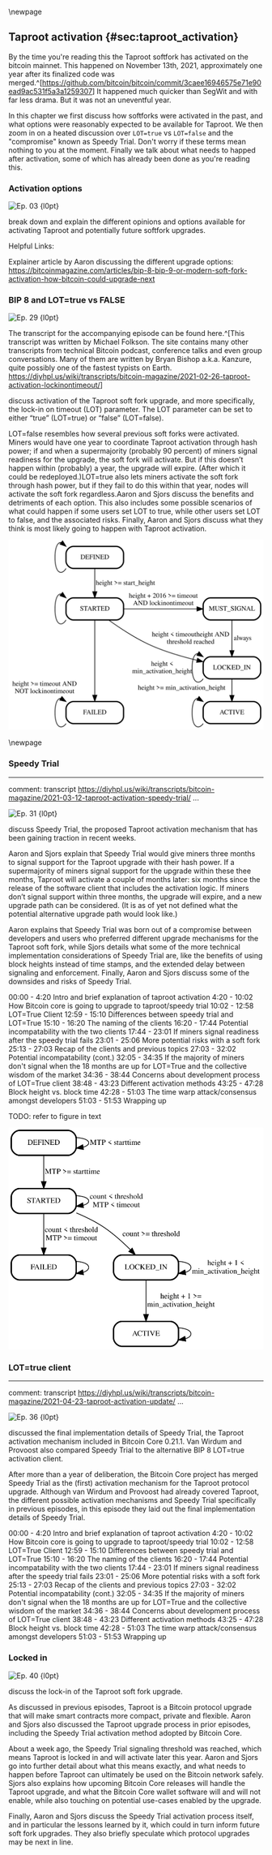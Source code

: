 \newpage
## Taproot activation {#sec:taproot_activation}

By the time you're reading this the Taproot softfork has activated on the bitcoin mainnet. This happened on November 13th, 2021, approximately one year after its finalized code was merged.^[<https://github.com/bitcoin/bitcoin/commit/3caee16946575e71e90ead9ac531f5a3a1259307>] It happened much quicker than SegWit and with far less drama. But it was not an uneventful year.

In this chapter we first discuss how softforks were activated in the past, and what options were reasonably expected to be available for Taproot. We then zoom in on a heated discussion over `LOT=true` vs `LOT=false` and the "compromise" known as Speedy Trial. Don't worry if these terms mean nothing to you at the moment. Finally we talk about what needs to happed after activation, some of which has already been done as you're reading this.

### Activation options

![Ep. 03 {l0pt}](qr/ep/03.png)

break down and explain the different opinions and options available for activating Taproot and potentially future softfork upgrades.

Helpful Links:

Explainer article by Aaron discussing the different upgrade options:
https://bitcoinmagazine.com/articles/bip-8-bip-9-or-modern-soft-fork-activation-how-bitcoin-could-upgrade-next

<!--
At the start of the episode we explain what softforks are in general. It could make sense to move that to a new chapter about softfork activation, right after the SegWit (softfork) chapter.
-->

<!-- Transcript
Aaron:
We're going to discuss Taproot activation, or more generally soft fork activation.

Sjors:
Yeah.

Aaron:
This has become a topic again in the sort of Bitcoin debate community public discourse. How do we activate soft forks? Because Taproot is getting to the point where it sort of ready to be deployed almost I think, so now the next question is, "Okay, how are we actually going to activate this?" This has been an issue in the past with several soft forks. And it came up in the mailing list, I think a couple of months ago. And now it's sort of reemerged, there's now a IRC channel where it's being debated, there's a Telegram's channel. I wrote an article on it. It's back on the death list. And...

Sjors:
Yeah, I read the whole IRC channel. No, actually I started reading the IRC channel. I got stuck at the meta discussion about whether or not there should be a Telegram channel and whether or not you need to ask permission. And whether or not asking permission was off topic in the IRC channel. And after an hour I gave up, but you spent your entire Saturday I believe?

Aaron:
I spent most of my Saturday reading through all of the logs and sort of trying to summarize it into an article. Yes. I didn't read past Saturday, so if there was any sort of big discussion or development since Saturday, I might be out of the loop a little bit, but that wasn't really my impression. I think I covered most of it. So I think we can cover most of it in the podcast as well.

Sjors:
So maybe we should say what a soft fork is.

Aaron:
Let's start there. What is a soft fork Sjors?

Sjors:
So it's basically a tightening of the rules. An analogy I like to make is with kosher food. I've made this analogy three times today.

Aaron:
Yes, this is the first time you're making an analogy because we're recording this start of the podcast for the third time which is a pain, but let's just go on.

Sjors:
But basically kosher food is a subset of regular food. So there's a few things you don't eat. So often you might not notice it. There's a lot of soft drinks that are kosher and you wouldn't know the difference.

Aaron:
Yes.

Sjors:
But sometimes you would know the difference and that could be a problem. But with Bitcoin, there is no such problem. Because the things that are no longer allowed after soft fork are very stupid things.

Aaron:
Yeah, so hang on. The thing you're saying is that soft fork is backwards compatible in the context of Bitcoin. And the reason for that is like let's say I go to a restaurant every day because I love the food there, and then one day they introduce kosher foods and the food is still great. I can still go there, because I don't care if it's kosher or not. Right? So there're tiny rules. I didn't care about whether or not it's kosher, so it's fine for me.

Sjors:
Yeah, but you would if your favorite recipe was now kicked out of the restaurant, but it turns out...

Aaron:
I would care if they get bacon out of the fridge.

Sjors:
Exactly. But this is not the case in the way Bitcoin soft fork works. So they wouldn't remove your bacon, basically. They would remove your ability to stab yourself basically. And so it's a nice and elegant way to make the rules more strict without suddenly freezing anybody's coins. So normal people can keep using it. They don't have to upgrade. They can keep using the old rules if they want to. An exchange can basically ignore SegWit for years and it's perfectly fine, as far as the blockchain is concerned. I guess we can talk about some examples. So Satoshi introduced soft fork in the very beginning, in a way that we wouldn't do anymore. Basically, one of the things he did was introduce a one megabyte limit. There was no limit, he realized that was bad or dangerous. So he put in a limit and then later on when it was already active, he said, "Oh, by the way, there's a limit."

Aaron:
Yeah. So that's an interesting example that I didn't mention in my article for Bitcoin magazine, which is... I mean, we're going to discuss how to implement soft forks, how to upgrade the protocol. And one of the examples that's Satoshi used was to basically just snuck it in there. And only once people are running the code, they'll figure out that there's now one megabyte limit.

Sjors:
Right.

Aaron:
Which worked at a time, I guess. And maybe it was even a good way to do it because in his mind he was probably fixing like an attack factor.

Sjors:
Yeah.

Aaron:
And in that case, it makes sense because you tell people about it and that increases the chance of the attack factor being exploited.

Sjors:
Right. But it could also happen by accident. You accidentally add a rule to the system that you didn't know was there. So that sort of stuff could happen, but that's not what we're going to talk about. We're going to talk about a deliberate change in the rules. So the other way that was done when there was a new rule, was a flag day. To say, "Basically from this day forward, this new rule shall apply." And you announced that plenty of time in advance, and then people upgrade and it's all good.

Aaron:
Yeah. So you're going to say like, "One year from now," so that's like July 24th when this is being published I think.

Sjors:
Mm-hmm (affirmative).

Aaron:
"July 24th, 2021, that's when the new rules are enacted."

Sjors:
Right.

Aaron:
Or you say at block height annual.

Sjors:
Yeah, exactly.

Aaron:
Some block height in the future, at this point the new rule is enacted.

Sjors:
Yeah. But there was still a problem there, which is that you want to make sure that everybody's actually running the new software. And especially that miners are running the new software, because they kind of have to enforce those new rules. I mean, it's really nice if they enforce the new rules.

Aaron:
Well, everyone's enforcing the new rules. Or at least everyone who's upgraded is enforcing the new rules. But if a majority of hash power does it, that means they always reclaim the launch chain even for the non-upgraded nodes, like they still consider that the [Fallout 00:05:49] chain. So then everyone, old and new nodes will converge on this chain. So that's why it's very nice if a majority hash power enforces the rules as well.

Sjors:
Exactly. And for miners there's a risk. If a majority of miners enforces the new rules, but a minority doesn't, they could accidentally mine the wrong block.

Aaron:
Yeah. The minority could mine an invalid block and then have their block orphaned.

Sjors:
Exactly.

Aaron:
They might not even know why, if they're not upgraded.

Sjors:
Exactly. So it's nice if miners signal that they're ready to do this upgrade, so that you can get an idea, "Okay, most miners are clearly ready, and the few miners that are not, well hopefully they'll be fine."

Aaron:
Yes. So that's sort of the other upgrade strategy, apart from just stuffing it in there without telling anyone.

Sjors:
Yeah.

Aaron:
You have flag days and you have miner activation. So signaling. So the signaling works as a coordination mechanism for the network to figure out, "Okay, enough miners have upgraded now." This signals to everyone the network is ready. And through this signaling mechanism, a date or a time, or a block height is communicated essentially.

Sjors:
Yeah.

Aaron:
That's embedded in the code, that if enough signals are included in the blockchain, then we all know at block height X, the new rules will go into effect.

Sjors:
Exactly. So usually it's every two weeks you count the number of blocks that have the signal. And if it's above a certain threshold, for example, 95%, then you know that two weeks later the new rule is active.

Aaron:
Yes. That was BIP 9. Is what you're explaining now. The Bitcoin Improvements Proposal 9 uses this difficulty period, 95%.

Sjors:
So these are the three main mechanisms, right? You can just randomly do this. You can announce a date and you can have miner signal up to a certain threshold. And now the question is, what are you going to do for Taproot? And what have we done in the past? And maybe you want to combine some of these methods.

Aaron:
Yeah. So mention why BIP 9 is a problem?

Sjors:
Well. So BIP 9 was used a couple of times to deploy some features, I believe. But when it was time to deploy SegWit, it took a long time. Like we don't know if it would've happened eventually, but I think for at least half a year or so that the code was ready, it just didn't activate. Only a small percentage of miners were signaling for it, or at least not the 95%.

Aaron:
Yes. But we have a pretty good idea why that was. I mean, at least the miners that were blocking it were telling us why they were blocking it.

Sjors:
Yes, exactly. I mean it's possible that some miners were just completely not interested.

Aaron:
Yes. That's all-

Sjors:
But there was definitely miners that were actively not signaling in.

Aaron:
Yeah. Miner apathy. That was probably a factor for at least some miners. Sure.

Sjors:
So what happened then, is a number of different things happened outside the blockchain. There was basically a group of people that said, "Hey, you know what? We're just going to, instead of the signaling, we're just going to go back to the old flag day approach." And that was called BIP 148. So they picked April 1st, 2017 and basically said, "Well, our nodes are now going to enforce these rules."

Aaron:
Yeah. Yeah. But hang on. So to explain this real quick, like the downside of BIP 9 was that miners were blocking the upgrade, because they wanted either political leverage, or they were secretly benefiting from something that the upgrade would've fixed without telling anyone that that was the case.

Sjors:
Yes.

Aaron:
Or both. But there were bad reasons basically for the miners to block this upgrade and this made Bitcoin core developers and other Bitcoiners realize that, "Okay, that's actually kind of a downside to BIP 9."

Sjors:
Yeah.

Aaron:
Because it gives miners this leverage, which they shouldn't have at all. Like they're treating it like a vote and they're sort of abusing their vote in ways that's bad. Why it's not even meant to be a vote, it's just meant to be a coordination mechanism.

Sjors:
Exactly. And also the reasons why you might want to oppose a proposal, generally should be technical in nature and not political.

Aaron:
Yes.

Sjors:
So I guess that.

Aaron:
Yeah. So ultimately this is what you were getting at. This was resolved in some way or another, and there's still debate to this day how it was resolved exactly.

Sjors:
Right. Because two things happened at the same time, right? You had the BIP 148 (UASF) rules, the guys with the guns and the nodes. And-

Aaron:
With the hats. I don't think they had guns, but they had hats.

Sjors:
Some of them had guns.

Aaron:
[crosstalk 00:10:29]. Yeah. That's true. I think they were like...

Sjors:
In the forest, defending the Bitcoin.

Aaron:
Yes. That's true. That's true. And I think [inaudible 00:10:35] had like a knife. Whatever.

Sjors:
And so... Then the question is, you can tell if you read all the social media and the mailing lists, that obviously played a role. But if you just look at the blockchain, you can't really tell. Because what you see in the blockchain is, all of a sudden 95% started signaling and the thing activated.

Aaron:
Sure.

Sjors:
Now it's of course very remarkable that this activated exactly before August 1st and not some random other date that it could have happened. But there were no blocks rejected that we could still point at saying, "Hey look, there was actually a fight between miners and et cetera." At the same time, there was an initiative from the New York Agreement Group. And they had a whole bunch of things that they were planning to do. But one thing they were doing is called BIP 91 and they were basically, "Lower the threshold." So they said, "Instead of having 95%, we're just going to accept 75%."

Aaron:
Yeah. Well, to be a little bit more precise, what they did in the end was use 75% forced signaling. So it was like BIP 148, but it was like a soft fork to activate a soft fork.

Sjors:
Yeah. So basically you had to signal that you were going to activate the soft fork.

Aaron:
Yes.

Sjors:
And then because there was more signaling, it would activate. But then again, you cannot tell from the chain, because immediately people started signaling at 95%. And so that's the nice thing about these kind of situations. You can't really tell what happened. It didn't go wrong. Like nobody called each other's bluff.

Aaron:
Yes. And I think everyone agrees that it was at least sort of a tense period and it showed everyone that maybe we've got to rethink how we're actually going to do soft fork's, because this was very close to becoming a huge mess.

Sjors:
If you think through the worst case scenarios, so I guess we'll just avoid now because it'll get too confusing.

Aaron:
Yes.

Sjors:
But if you have chain splits and especially if you have multiple chain splits with people having different opinions about what the blockchain should be, that kind of defeats the purpose of a well-functioning blockchain. So it's something you want to avoid.

Aaron:
Yes. Yes. And let's skip the details. But there was a risk of it becoming a pretty big mess. I think that we both agree on that.

Sjors:
I was worried for quite a while it would be an absolute clusterfuck.

Aaron:
Yes. So, new ideas. How are we going to think about soft forks and soft fork activating from now on?

Sjors:
Well, one thing that was done is a revamped proposal called BIP 8. And yes, that's a lower number because the proposal was older. But now it's actually newer, so that is confusing. But generally there were just a couple of improvements to the original mechanism. Maybe not super interesting, for example, using blocks instead of dates.

Aaron:
Well, explain what BIP 8 is in the first place.

Sjors:
Well, BIP 8 was I think just a flag date proposal.

Aaron:
Was it originally just a flag date?

Sjors:
Yeah, I think so.

Aaron:
Okay. But later it was definitely... Like the idea was that it was a combination of BIP 9 and a flag date basically.

Sjors:
Right. So what it is now at least, that's probably the most useful thing to describe. Is the signaling is still there with some tweaks, but there is also a built in option to have a flag date.

Aaron:
Mm-hmm (affirmative).

Sjors:
And now BIP is just a sort of a proposal of how you could do things. And so you could use a flag date or you could not use the flag date. But the proposal now explains, okay, if you have a flag date, this is how you do it. And it's a one way mechanism. So you could propose a new soft fork and not set a flag date, and then later on set a flag date. But you cannot propose a flag date and then unset it, basically. So if you decide on a flag date, you better go through with it. So it kind of [crosstalk 00:14:30].

Aaron:
Well, you can release a new client that doesn't have the flag date of course.

Sjors:
Yeah. But now you have a mess, because you have...

Aaron:
You have... Well, one of the nice things about BIP 8 is actually that it doesn't have a flag date purely. It has a forced signaling deadline. So it's kind of like BIP 148 before, where if you have the flag date on, so let's just call it the flag date for now.

Sjors:
Mm-hmm (affirmative).

Aaron:
Then it doesn't mean that it activates the soft fork itself. It means that if near the end any block that's not mining activation, not mining support for the soft fork, that block will be orphaned.

Sjors:
Yeah.

Aaron:
Right. So it forces signaling towards the end.

Sjors:
Yeah.

Aaron:
So this means that if you have two groups of BIP 8 nodes, one of them has the forced signaling on and one of them has the forced signaling off. But miners go along with the forced signaling on, then the nodes that have forced signaling off, will still accept the soft fork because they're still seeing all-

Sjors:
They're still seeing the signaling.

Aaron:
Yes. Exactly, so that's a slight change from previous BIP 8.

Sjors:
Yeah. And I forgot whether... I think if you have a flag date in mind, you may still need to put it in there because you don't want different people to have different flag dates. So I guess it doesn't matter if you force signaling, but it just becomes a mess. Because if you force people to signal and then they don't signal, and you just decide to not accept all their blocks. If only a small number of people do that, then you still get a mess. So I don't think it's completely thought out, but you probably still want to have some consensus. If you decide on the flag date, you want to have a very large consensus on what that flag date is and that really everybody goes along with it.

Aaron:
Maybe. I mean, it depends, right? Like even if you don't have consensus, but at least miners don't want to see splits. Or they could play it safe. That's sort of how BIP 148 happens. Right?

Sjors:
Yeah. But now imagine if you had two different, like you had the August 1 group and you had the August 15 group. And maybe it didn't activate at August 1, but some like major exchanges decided to join the August 1 group and some other major exchanges decided to join the August 15 group. And so it would still be a mess.

Aaron:
Yes. The assumption is that in that case, or the hope is that in that case, miners just go for the August 1 one. So they don't split the network.

Sjors:
That's one option. But I think at least an improvement here is that let's say you just have miner apathy. You thought you can get 95% signaling, but there's apathy. You can have another discussion on mailing lists and everybody says, "Yeah, yeah. We're fine with this upgrade." And no miner is objecting to it, they just not bothering to upgrade their software to signal. Then you can calmly agree on a date, as a flag gate, and just calmly add it and there's not going to be too much chaos. But you still have the problem of the miners not enforcing the rules.

Aaron:
Okay. So I think these are sort of the basics of BIP 8. And the next thing is that you can sort of play around with the parameters in all sorts of way. So we've already mentioned with or without flag day. And the flag day in turn can be an actual flag day or forced signaling. Then you can play around with like a parameter of how long, how far into the future should this flag day be.

Sjors:
Yep.

Aaron:
You can play with a parameter of how much hash power it is. So far we've mentioned 95%, but you could lower this. You could say 75% is enough. 50% is enough. Even 1% is enough. You could potentially do that. Right?

Sjors:
Yeah. That's pretty useless, but you could. Yeah.

Aaron:
I agree. But like the point is you can play around with these permutations in all sorts of ways. So now you sort of have pieces of the puzzle and then you can think of ways to put these pieces together, to come up with like a concrete activation strategy that we're going to use for Taproot.

Sjors:
Yeah. But you can also imagine that there's going to be a lot of permutations. And so this could be a byte shedding nightmare.

Aaron:
Yes. Yes it could. But should we cover some of the sort of general ideas that are floating around?

Sjors:
Yeah, sure.

Aaron:
Okay. So one idea that has been proposed by Matt Corallo, a well known core contributor, is he calls it modern soft fork activation. So what he proposes is, let's use BIP 8 without forced signaling on the end, or without forced activation on the end for a year. So that's more like BIP 9, that's what we used to do. See if miners activate it, just requiring a 95% hash power support threshold, let's see if they do it or not. If they do it, great. Soft fork has been activated. If they don't, then phase two of this proposal comes into play which is six months of developer reconsideration.

Aaron:
So developers see if there was a good reason for miners to block it. Maybe there was a problem with the proposal, in this case Taproot, that they hadn't considered before. So developers are just going to sort of reconsider. If after six months they haven't found anything wrong with the proposal and they conclude that, okay, it's actually just miner apathy or miners trying something or whatever, like no good reason, then we're going to deploy it again. This time BIP 8 with either forced signaling or...

Sjors:
With a flag day.

Aaron:
Flag day on the end.

Sjors:
Yeah.

Aaron:
I think Matt's original idea was flag day on the end, but he's probably open to forced signaling I would imagine.

Sjors:
I mean, the question is if you have a flag day, what do you do on the flag day? And one thing you can do with the flag day is enforce the soft fork and the other is you can force the signaling, which then triggers the soft fork.

Aaron:
Well, exactly.

Sjors:
So I don't think that's... That's more of a detail and it's probably not controversial to force the signaling instead of forcing the soft fork.

Aaron:
Yeah. I think that wouldn't be very controversial.

Sjors:
Yeah. Just makes it more compatible with what other people are doing.

Aaron:
Yes, exactly. So that would probably be, yeah.

Sjors:
Yeah.

Aaron:
Okay. So that's one idea, it has the benefits of sort of taking it easy and reconsidering if there's maybe something wrong with the proposal. And if there is something wrong with the proposal that people don't have to actually need to upgrade their soft fork, they can just keep running whatever they were running.

Sjors:
Yeah.

Aaron:
Because there was a time out anyway in the soft fork, it just didn't happen. And it's sort of fine, there's no sort of emergency upgrades needed at all or anything like that.

Sjors:
Yeah.

Aaron:
The downside is that if miners don't cooperate, it's going to take a long time before the soft fork actually is live on the network, like three and a half years.

Sjors:
Yeah.

Aaron:
So that means App developers have to wait three and a half years. Everyone's just sort of stuck waiting for three and a half years for basically no good reason. So that's why some people really don't like this proposal.

Sjors:
Yeah.

Aaron:
What do you think?

Sjors:
Well, you're going to think in the long run, right? So it's nice if you can have these improvements ship very quickly. But if there is a tradition that developers decide on a soft fork and it gets activated quickly, well then maybe a government starts calling developers and saying, "Hey, we have this KYC soft fork. And since nobody really pays attention and miners are run anything you want, why don't you just make that soft fork and don't worry about the review process?" So you don't want to put too much power in the hands of the developers. They don't want that kind of power because it means they're going to get very unpleasant phone calls at some point. So. It's a difficult trade off, because on the time scale of 200 years, it really doesn't matter if the soft fork takes three years longer. But we have no idea what the right time is, maybe it makes no difference for this political problem.

Aaron:
Yeah.

Sjors:
It might really just be wasting three years or it's really important to make sure there's no problem. [crosstalk 00:23:00]. I'd like to see it deployed soon and hopefully miners are excited. But it's going to get more and more difficult to deploy these things in general because if you get, and we want that, lots and lots of very small individual mining pools while trying to get 95%, even just to communicate to them is going to be harder. And that's a good thing, but it could slow things down. Very...

Aaron:
Sure. So another idea is BIP 8, let's say with like a year deadline at which time forced signaling happens. Almost kind of like a basic proposal.

Sjors:
Mm-hmm (affirmative).

Aaron:
Would this be... So to first ask you about that, do you think that's too fast? One year, forced signaling?

Sjors:
So my problem with the forced signal is, if you ship this thing and you say, "Okay, miners can signal for it. But if they don't, it's going to activate." You kind of lock yourself into that outcome.

Aaron:
Mm-hmm (affirmative).

Sjors:
There's no real way to object anymore. Because even if miners come up and say, "Hey, wait a minute, there is a problem." Then you can't cancel it anymore, because people are this new soft fork and they have the forced signaling in. So lots of people would see their nodes just stop. And so you're essentially having a hard fork if you decide to not do it. So what I think you should do at minimum is say, "We ship this version without the hard coded date in it, but we're probably going to enforce that hard coded date in a new upgrade." But I think that should be [crosstalk 00:24:27].

Aaron:
Yeah well, that's another proposal I want to get there next.

Sjors:
Okay.

Aaron:
But I want to...

Sjors:
So this one I don't like, because if you remove any ability to object, then why even bother with the miner signaling. Because once you put a flag date in the code and you ship that code, that's it. It's just going to activate.

Aaron:
Yeah. Well the idea behind any soft fork-

Sjors:
Unless you force people to upgrade and that's a hard fork.

Aaron:
Yeah. Although the idea behind any soft fork including Taproot presumably, is that there shouldn't be a problem with it if it's going to be shipped at all. Like at the point of it being shipped, there shouldn't be any problems with it.

Sjors:
Yeah, but-

Aaron:
And after that, it's just a matter of coordinating the upgrade.

Sjors:
But the question is when are people going to bother to review it? And I could imagine that if I'm a miner and like, "Oh, I have to run this new version, let's see what it's doing."

Aaron:
Right.

Sjors:
"Holy shit. I don't like these new rules. Why are they reducing the block reward?"

Aaron:
Right. Yes. That's one of Matt's arguments as well. That people and miners will only really consider it when the code is out there and the software is out there.

Sjors:
And it's an expensive signal too, right? As a developer, you're really shipping this software. That's a bigger commitment than saying, "Okay, looks good and get up."

Aaron:
Right.

Sjors:
So I think that is a critical moment and you can't expect review to happen after that.

Aaron:
Right.

Sjors:
Or review to happen after that. So that's why I don't think you should put the date in stone, at least not the first try. Maybe a half a year later. Maybe you don't have to wait for the whole year.

Aaron:
Yeah. So a related idea and it's almost kind of the same idea I guess, but it's Luke-Jr.

Sjors:
Luke Dashjr.

Aaron:
Yeah. Luke Dashjr, Luke-Jr.

Sjors:
People call him Luke-Jr. But he once said in a podcast, "It's Luke Dashjr." So.

Aaron:
Oh, he did?

Sjors:
Yeah. The Peter McCormack show. That's the first time I learned.

Aaron:
All right.

Sjors:
Maybe he's lying.

Aaron:
Oh no. No. He's not allowed to lie according to his religion.

Sjors:
Okay.

Aaron:
He likes BIP 8 with forced signaling towards the end, but he prefers it to be deployed in forks for clients. So not in Bitcoin core. So kind of like BIP 148. Like he thinks soft fork activation should happen through different clients. That sort of takes away this pressure on Bitcoin core developers. Like potential government forced soft forks, that sort of stuff. So only do it through forks of Bitcoin core, or forks clients. What do you think of that idea?

Sjors:
Well, how do you coordinate the date? Is that-

Aaron:
Someone just picks one or it's sort of coordinated in some slack channel, like what happened with BIP 148, or...

Sjors:
Yeah. The problem is, like we discussed before. If you have multiple dates, you're going to get the cowboy bias. Because whoever picks the most aggressive date, that's the party you kind of have to listen to. But that might be a recklessly early date, because some people might be [crosstalk 00:27:18].

Aaron:
I think if... So, like we mentioned before with the kosher food, a soft forks shouldn't have any downsides really, or at least that's when it's becoming-

Sjors:
But a fast activation could still cause problems.

Aaron:
Yes. But then that's the downside in itself.

Sjors:
Yeah.

Aaron:
So if people in general think, "Okay, this is too aggressive. Like this isn't good for Bitcoin to do this aggressively." Then that's the reason itself, I think, it might fail. So there's-

Sjors:
But the problem with this is the minority rule. The intransigent minority rule that Taleb likes to talk about.

Aaron:
Yeah.

Sjors:
So. The most fanatic group. So probably the most fanatic group is going to say the earliest date, and the rest will have to just go along with that earliest date.

Aaron:
No they don't. No. Not if the rest really dislikes the solution. The only reason it works with sodas is because most people don't care either way.

Sjors:
Right.

Aaron:
But if most people really cared about what was in their soda, then the minority wouldn't get their way necessary.

Sjors:
Right. I would prefer if you went this route and there's some merit to it. I would still like at least the development community, like people on the mailing list to agree on a date. And then once that date is agreed on, we say, "Okay, we're not going to endorse this thing, but if you do this thing, here's the download and we all have the same date in mind. So there's no chaos around the date."

Aaron:
Yes.

Sjors:
And then... Yeah, there is something to be said for like not having-

Aaron:
But they don't seem to agree, so that's going to be tricky as well. Right?

Sjors:
Who doesn't agree?

Aaron:
Well, I think for example, Luke. I think also Jeremy Rubin to name a few names. They'd like a much faster activation date than for example Matt Corallo, or I think AJ Towns is also someone who prefers a slower activation date. So there's dispute in there it seems. So that makes it kind of tricky, right?

Sjors:
Yeah. It may be that that ends up in something that will forever be known as the Bike Shed Wars.

Aaron:
Well, but then, the cowboy might actually come around and...

Sjors:
Yeah. And activate-

Aaron:
And almost sort of save the day. I'm not necessarily endorsing that, but-

Sjors:
Yeah. But let me give you a bad scenario-

Aaron:
Let me put it this way Sjors.

Sjors:
Okay.

Aaron:
I find it almost inevitable, like someone out there is going to Leroy Jenkins. Like it's got to happen. I don't know if it's going to succeed, but it's almost inevitable.

Sjors:
So here's a bad scenario. Let's say we ship the completely ready Taproot code ready for main net in two months.

Aaron:
Yes.

Sjors:
Not going to happen, but let's say we do that. And the code has this one year miner signaling thing and then it expires. And now the most aggressive group comes out and says, "No, no, no, we're going to activate this like one month later." That's going to be the consensus of the loudest people.

Aaron:
Yes. That's going to be the Leroy Jenkins.

Sjors:
Yeah. So two weeks into that scheme, the miners actually start reviewing. Because like we just talked about, people might only review code when it's ready. Now they find a critical bug. And most of the core developers would agree, "Okay, this is actually a bug. We should abort. Soft fork miners, please don't signal for it."

Aaron:
Mm-hmm (affirmative).

Sjors:
But at the same time you have this super loud group, who's already canceled everybody who doesn't agree with them to activate this thing. So that's why I like the idea of having at least some decent amount of time and some community agreement on, "When are we going to flag date this thing?" And it shouldn't be within a few months. You should give people a decent amount of time. But you know, I can't decide what people are going to do.

Aaron:
Well, I said, that's kind of my point.

Sjors:
But you might get a... Either that might be successful and it just deploys early and we get lucky.

Sjors:
Maybe it's a botched UASF sort of situation where they try. They make a really loud noise. But the main players in the industry, because of this bug for example, say, "No, no, no. We're not doing this."

Aaron:
Yes.

Sjors:
And they just collide head on and nothing happens, where you get a bunch of orphan blocks. It's hard to predict. But that could be a mess and that could be on CNN. And then there's like, "Oh, Bitcoin is broken," on CNN. And Bitcoin was already broken two podcasts ago. Remember? I don't know what the topic was. I think at was about [crosstalk 00:31:20].

Aaron:
Oh that... No, that was a security something....

Sjors:
Oh, it was unconfirmed transactions.

Aaron:
Oh yeah. That was the... Oh yeah. That was the thing.

Sjors:
But now imagine all these very mediagenic people with their machine guns in the forest advocating a soft fork that all of the core developers are saying, "Let's not activate this, because there's like a really, really bad bug in it."

Aaron:
Yes. But I do think the dynamics then would be very different. Like if there's an actual bug in the actual soft fork itself, compared to an actual... Or just an objection to that situation itself.

Sjors:
Right.

Aaron:
Like these are two different-

Sjors:
This was a very extreme example. But less extreme would be, I think miners should have some time to review this code after it's shipped. And some people might say, "No, they should have reviewed it earlier, because like we don't want to set the incentive."

Aaron:
Yeah.

Sjors:
So. I think it could be messy. So that's why waiting longer, I think is just better.

Aaron:
So here's another right idea. Another idea is BIP 8 plus BIP 91.

Sjors:
Okay.

Aaron:
So this basically means you're going to deploy BIP 8, I think with a long signaling period. Like could even be three years or whatever, like something that's similar to Matt's proposal. After these three years, three and a half, whatever it is, the activation is triggered.

Sjors:
Mm-hmm (affirmative).

Aaron:
So there's a long lead up. In the meantime though, you're going to see what happens. So for example, if after a year it's still not activated, then developers can sort of try to find out why it hasn't activated again, sort of similar to Matt's idea. Developers take their time. They figure out, "Okay, there's actually no good reason that it's not being X failed." At that point, they can deploy a new client that has sort of BIP 91 in it, which forces miners to signal support for it before the three and a half year are over.

Sjors:
You mean a lower threshold?

Aaron:
Yes. A lower threshold.

Sjors:
Okay. So you basically ship an update, which has a lower threshold in it.

Aaron:
Yes, which in turn triggers the higher threshold.

Sjors:
So I like the idea of lowering the threshold over time. What I am worried about, and maybe that was discussed, is what if there's a bug? Because if this thing has a three year window, that means there is three years in which this thing could activate, even though everybody agrees, it shouldn't activate.

Aaron:
Right.

Sjors:
And...

Aaron:
Well then, so that's-

Sjors:
That's kind of scary.

Aaron:
Right. So then the answer is deploy a new client that includes a soft fork that undoes the Taproot soft fork in that case.

Sjors:
Well, if you undo a soft fork, it's a hard fork.

Aaron:
Not if it's not activated yet.

Sjors:
Yeah. But you don't know that.

Aaron:
What do you mean?

Sjors:
So. The problem is people who are running the first version, they're just waiting for that 95%. They're waiting for three years until this thing activates. But then if there's a bug fix, then you need to have a new signal flag to indicate the new version of Taproot that you're going to activate. And you have to make sure the old version never activates, because [crosstalk 00:34:27].

Aaron:
Soft fork is a tightening of the rules. So now you say any soft fork, any Taproot, anything is just not allowed.

Sjors:
Well-

Aaron:
You're not going to include it in blocks.

Sjors:
Yeah. You could completely ban version one basically. Right.

Aaron:
Yes. That would be soft fork.

Sjors:
But that's pretty horrific. It would be nice if you didn't have to do that.

Aaron:
It would be kind of ugly. Yes. Plus it would be important that people upgrade. [crosstalk 00:34:50].

Sjors:
So a one year signaling thing is nice, because that means that you can say, "Okay, if this thing doesn't activate in a year because there's a bug. We wait a year and we try again and then we know for sure we're not going to accidentally activate the old version after that year."

Aaron:
Yes.

Sjors:
And yeah, it's kind of annoying to have to wait for a year. But then if there really is a bug in a thing that was ready to be deployed, that really warrants a year of thinking really, really well about how the hell that could happen.

Aaron:
Yeah.

Sjors:
So.

Aaron:
Okay. So then there was another idea. I added this, as an-

Sjors:
But the idea of saying that signaling thresholds could go down, that makes sense to me. So you could say, "Well, when the year starts, it's 95%. But you know, after six months it should just be 80%. And after 11 months it should be a little bit less. And then if it still doesn't happen, we give up and we decide again for next year, what we're going to do."

Aaron:
Yes. All right. So then there was another idea which is, I guess, is it the opposite as a previous one? Maybe not. You take BIP 8 with a long period, but without forced signaling at the end. Then you still keep an eye on what's happening. If after a while you find that there is no problem with it, but miners aren't signaling for it because they're just apathetic or they have another bad reason. Then you can deploy another client with BIP 8, this time with forced signaling that starts forced signaling before the end of the current signaling period.

Sjors:
Okay.

Aaron:
Or at least not later than that. Like if it starts before that, then you have two groups of nodes online on the network, the BIP 8 nodes you deployed first that don't have forced signaling on the end. And now the new group of BIP 8 nodes that do have forced signaling. So if they do so the forced signaling stuff, then the older BIP 8 nodes will also accept that as an upgrade.

Sjors:
Oh, well that sounds like a regular idea of BIP 8. Right. So BIP 8 has the option to allow soft fork signaling. So initially you do not ship that option, and then later on you do ship the option. And yeah, the old nodes won't be confused, because they see the signaling.

Aaron:
Yep.

Sjors:
So yeah.

Aaron:
Pretty much. So what's your preference here? It sounds like you're kind of conservative.

Sjors:
Well, like I said, I don't like the idea of hard coding a flag date initially. So I can see the benefit of, you ship something, you wait. Say it has a year of a window. You wait for six months and then you still don't see any signaling, but you also don't see the miners that reviewed your code and found problems. Then maybe you say, "Okay, let's do a flag date." So it's like, "That's not super patient." And then you ship, you have that flag date within six months.

Aaron:
Mm-hmm (affirmative).

Sjors:
But I'm not sure. In the short run it's nice to have all this stuff fast. In the long run it's kind of scary if something can happen fast.

Aaron:
Yeah.

Sjors:
Because it gives you less time to stop it if it's bad. But again, just being slow for the sake of being slow, doesn't make any sense either. So I can see why these IRC threads are going to be really long. But what I'm hoping will happen is, we just do BIP 8 without a flag date with a year of a window, and we get lucky and miners just activate the thing within a month. And it's done.

Aaron:
That would be nice, right. If miners just cooperate and maybe we're all making too big of a problem out of this. Well, that's one of the... Just for example like Greg-

Sjors:
Well, I don't want to say it would be nice if miners just cooperated, because Ethereum has that too and miners are very cooperative. I would, [crosstalk 00:38:26], if miners were very excited about this proposal for good reasons and did so quickly. But I'm not saying that it's not technically not cooperation, it's just agreeing, right. Not obeying. I guess it is cooperating, but I mean it in an agreement sense, not in an obeying sense.

Aaron:
Sure. Well I think Greg Maxwell's position, for example, there are few like him. Is I don't think he really cares strongly, like he feels like whatever is likely to work. Like just go for it. Don't overthink this, because-

Sjors:
It's probably a good... Yeah.

Aaron:
"If it doesn't work out, we'll deal with it then." I think that's sort of his position, for example. And like all of the options I've named so far, I think he's sort of okay with. As long as, like something needs to be picked. Because the longer it's going to take, the harder it's going to get probably, and the more controversial the whole topic might become. And like just try something.

Sjors:
Yeah, it's quite possible. You get a whole holy war over the exact details of how you activate a soft fork and that might be bad.

Aaron:
Yeah. Do you think it's... I mean, that's one of the reasons it could be like a holy war, is some people think that it's a very important precedent to like the way you're enforcing a soft fork.

Sjors:
Mm-hmm (affirmative).

Aaron:
The way you're activating a soft fork that really matters going forward for the next soft fork. And it really sort of defines Bitcoin almost in a way.

Sjors:
Well, I don't know about the latter because things change. So even if we do things in an amazing way, five years from now, there might be a whole new generation of people that just do not care about the ways of five years ago. All these old people. So.

Aaron:
Especially in Bitcoin, five years is an eternity.

Sjors:
I mean, I think that I mentioned today my main concerns, don't set something in stone that you have a serious chance of regretting. So keep in mind that people don't review code before it's actually shipped. And so that's why I kind of like the idea of having say a one year activation window. Maybe with a minimum of three months, there was another proposal for that. And then give miners and others some time to actually review this thing, because haven't done it. And then if they find a problem, you could still abort. And then if you don't see this objection, then you can choose to put in a flag day and then you can debate whether you want the flag day to be very quickly at the end of the year. Or whether you say let's give it another year. That just depends. But I don't have a strong opinion there. But I'm not the most patient person, so you should ask a more patient person.

Aaron:
Well, you sound pretty patient to me. I think I'm pretty patient.

Sjors:
Not by like Greg Maxwell standards, I think.

Aaron:
Right. I guess I'm pretty patient when it comes to soft forks and I'm not really in a rush. Like Bitcoin works for me the way it's working.

Sjors:
A downside of having-

Aaron:
At the same time, it's like users are, "It's not up to me." Like people are going to get impatient and I think that's going to be an interesting dynamic to see play out. Like too conservative is a risk in itself.

Sjors:
Yes. Because if this soft fork is hanging in the air for years, it will get political.

Aaron:
Yes.

Sjors:
And then it might not go through because of politics. That would not have happened if it went through a bit quicker.

Aaron:
Yes. Or it just increases the chance that someone's going to Leroy Jenkins in a bad way. If developers want to be too conservative, then you're going to see that kind of movement. And that might not always be the best way to do it either. I think this is a fascinating topic and I'm going to...

Sjors:
Should we end on the cliffhanger?

Aaron:
Do you have a cliff hanger?

Sjors:
What are sporks?

Aaron:
What's that?

Sjors:
What a sporks?

Aaron:
Oh, sporks. You want to get into that one as well?

Sjors:
No, no. I want to leave it as a cliff hanger.

Aaron:
Okay. Oh yeah. That's even better. So we discussed it in another episode?

Sjors:
In another episode or maybe never.

Aaron:
I like that. Yeah. Maybe never. Yeah. Maybe we're doing a lost cliffhanger. You'll just never get the answer.

Sjors:
So.

Aaron:
But there is another idea for soft fork, which is called sporks.

Sjors:
Sporks.

Aaron:
Right Sjors. That was it for this episode I think.

Sjors:
Thank you For listening to the Van Wirdum Sjorsnado.

Aaron:
There we go.
-->

### BIP 8 and LOT=true vs FALSE

![Ep. 29 {l0pt}](qr/ep/29.png)

<!-- The transcript link is mentioned here so the volunteer effort gets credit. But it can be moved to where it makes sense in the flow. -->

The transcript for the accompanying episode can be found here.^[This transcript was written by Michael Folkson. The site contains many other transcripts from technical Bitcoin podcast, conference talks and even group conversations. Many of them are written by Bryan Bishop a.k.a. Kanzure, quite possibly one of the fastest typists on Earth.  <https://diyhpl.us/wiki/transcripts/bitcoin-magazine/2021-02-26-taproot-activation-lockinontimeout/>]


discuss activation of the Taproot soft fork upgrade, and more specifically, the lock-in on timeout (LOT) parameter. The LOT parameter can be set to either “true” (LOT=true) or “false” (LOT=false).

LOT=false resembles how several previous soft forks were activated. Miners would have one year to coordinate Taproot activation through hash power; if and when a supermajority (probably 90 percent) of miners signal readiness for the upgrade, the soft fork will activate. But if this doesn’t happen within (probably) a year, the upgrade will expire. (After which it could be redeployed.)LOT=true also lets miners activate the soft fork through hash power, but if they fail to do this within that year, nodes will activate the soft fork regardless.Aaron and Sjors discuss the benefits and detriments of each option. This also includes some possible scenarios of what could happen if some users set LOT to true, while other users set LOT to false, and the associated risks. Finally, Aaron and Sjors discuss what they think is most likely going to happen with Taproot activation.

<!--

### Intro

Aaron van Wirdum (AvW): Live from Utrecht, this is the van Wirdum Sjorsnado. Sjors, make the pun.

Sjors Provoost (SP): We have a “lot” to talk about.

AvW: We have a “lot” to discuss. In this episode we are going to discuss the Taproot activation process and the debate surrounding it on the parameter lot, lockinontimeout which can be set to true and false.

SP: Maybe as a reminder to the listener we have talked about Taproot in general multiple times but especially in Episode 2. And we have talked about activating Taproot, activating soft forks in general in Episode 3 so we might skip over a few things.

AvW: In Episode 3 we discussed all sorts of different proposals to activate Taproot but it has been over half a year at least right?

SP: That was on September 25th so about 5 months, yeah.

AvW: It has been a while and by now the discussion has reached its final stage I would say. At this point the discussion is about the lot parameter, true or false. First to recap very briefly Sjors can you explain what are we doing here? What is a soft fork?

### What is a soft fork?

SP: The idea of a soft fork is you make the rules more strict. That means that from the point of view of a node that doesn’t upgrade nothing has changed. They are just seeing transactions that are valid to them from the nodes that do upgrade. Because they have stricter rules they do care about what happens. The nice thing about soft forks is that as a node user you can upgrade whenever you want. If you don’t care about this feature you can upgrade whenever you want.

AvW: A soft fork is a backwards compatible protocol upgrade and the nice thing about it is that if a majority of miners enforce the rules then that automatically means all nodes on the network will follow the same blockchain.

SP: That’s right. The older nodes don’t know about these new rules but they do know that they’ll follow the chain with the most proof of work, as long as it is valid. If most of the miners are following the new rules then most of the proof of work will be following the new rules. And so an old node will by definition follow that.

AvW: The nice thing about soft forks is that if a majority of hashpower enforces the new rules the network will remain in consensus. Therefore the last couple of soft forks were activated through hash power coordination. That means that miners could include a bit in the blocks they mined signaling that they were ready for the upgrade. Once most miners, 95 percent in most cases, indicated that they were ready nodes would recognize this and enforce the upgrade.

SP: That’s right. A node would check, for example every two weeks, how many blocks signaled this thing and if yes, then it says “Ok the soft fork is now active. I am going to assume that the miners will enforce this.”

### The ability for miners to block a soft fork upgrade

AvW: Right. The problem with this upgrade mechanism is that it also means miners can block the upgrade.

SP: Yeah that’s the downside.

AvW: Even if everyone agrees with the upgrade, for example in this case Taproot, it seems to have broad consensus, but despite that broad consensus miners could still block the upgrade, which is what happened with SegWit a couple of years ago.

SP: Back then there was a lot of debate about the block size and lots of hard fork proposals and lots of hurt feelings. Eventually it was very difficult to get SegWit activated because miners were not signaling for it, probably mostly intentionally. Now it could also happen that miners just ignore an update, not because they don’t like it, just because they’re busy.

AvW: Yeah. In the case of SegWit that was in the end resolved through UASF, or at least that was part of it. We are not going to get into that in depth. That basically meant that a group of users said “On this day (some date in the future, it was August 1st 2017) we are going to activate the SegWit rules no matter how much hash power supports it.”

SP: Right, at the same time and perhaps as a consequence as that, a group of miners and other companies agreed that they would start signaling for SegWit. There were a whole bunch of other things going on at the same time. Whatever happened on 1st August, the thing activated, or a little bit earlier I think.

### The lockinontimeout (LOT) parameter

AvW: Now we are four years ahead in time, it is four years later and now the Taproot upgrade is ready to go. What happened a couple of years ago is now spurring new debate on the Taproot upgrade. That brings us to the lockinontimeout (LOT) parameter which is a new parameter. Although it is inspired by things from that SegWit upgrade period.

SP: It is basically a built in UASF option which you can decide to use or not. There is now a formal way in the protocol to do this to activate a soft fork at a cut off date.

AvW: LOT has two options. The first option is false, LOT is false. That means that miners can signal for the upgrade for one year and then in that year if the 90 percent threshold for the upgrade is met it will activate as we just explained. By the way 1 year and 90 percent isn’t set in stone but it is what people seem to settle on. For convenience sake that is what I’m going to use for discussing this. Miners have 1 year to activate the upgrade. If after that year they have not upgraded the Taproot upgrade will expire. It will just not happen, that is LOT is false.

SP: And of course there is always the option then of shipping a new release, trying again. It is not a “no” vote, it is just nothing happens.

AvW: Exactly. Then there is LOT=true which again miners have 1 year to signal support (readiness) for the upgrade. If a 90 percent threshold is met then the upgrade will activate. However the big difference is what happens if miners don’t reach this threshold. If they don’t signal for the upgrade. In that case when the year is almost over nodes that have LOT=true will start to reject all blocks that don’t signal for the upgrade. In other words they will only accept blocks that will signal for the upgrade which means of course that the 90 percent threshold will be met and therefore Taproot, or any other soft fork in this mechanism, will activate.

SP: If enough blocks are produced.

AvW: If enough blocks are produced, yes, that’s true. A little bit of nuance for those who find it interesting, even LOT=true nodes will accept up to 10 percent of blocks that don’t signal. That’s to avoid weird chain split scenarios.

SP: Yeah. If it activates in the normal way only 90 percent has to signal. If you mandate signaling then it would be weird to have a different percentage suddenly.

AvW: They are going to accept the first 10 percent of non-signaling blocks but after that every block that doesn’t signal is going to be rejected. So the 90 percent threshold will definitely be reached. The big reason for LOT=-true, to set it to true, is that this way miners cannot block the upgrade. Even if they try to block the upgrade, once the year is over nodes will still enforce Taproot. So it is guaranteed to happen.

SP: If enough blocks are produced. We can get into some of the risks with this but I think you want to continue explaining a bit.

AvW: The reason some people like LOT=true is because that way miners don’t have a veto. The counterargument there, you already suggested that, is that miners don’t have a veto anyway even if we use LOT=false the upgrade will expire after a year but after that year we can just deploy a new upgrade mechanism and a new signaling period. This time maybe use LOT=true.

SP: Or even while this thing is going on. You could wait half a year with LOT=false and half a year later say “This is taking too long. Let’s take a little more risk and set LOT=true.” Or lower the threshold or some other permutation that slightly increases the risk but also increases the likeliness of activation.

AvW: Yeah, you’re right. But that is actually also one of the arguments against using LOT=false. LOT=true proponents say that as you’ve suggested we can do it after 6 months, but there are another group of users that might say “No. First wait until the year is over and then we will just redeploy again.” Let’s say after 6 months Taproot hasn’t activated. Now all of a sudden you get a new discussion between people that want to start deploying LOT=true clients right away and groups of users that want to wait until the year is over. It is reintroducing the discussion we are having now except by then we only have 6 months to resolve it. It is like a ticking time bomb kind of situation.

SP: Not really to resolve it. If you don’t do anything for 6 months then there is only one option left which is to try again with a new activation bit.

AvW: But then you need to agree on when you are going to do that. Are you going to do that after 6 months or are you going to do that later? People might disagree.

SP: Then you’d be back to where we are now except you’d know a little bit more because now you know that the miners weren’t signaling.

AvW: And you don’t have a lot of time to resolve it because after 6 months might happen. Some group of users might run LOT=true or….

SP: The thing you’re talking about here is the possibility of say anarchy in the sense that there is no consensus about when to activate this thing. One group, I think we discussed this at length in the third episode, just gets really aggressive and says “No we are going to activate this earlier.” Then nobody knows when it is going to happen.

AvW: Let me put it differently. If right now we are saying “If after 6 months miners haven’t activated Taproot then we will just upgrade to LOT=true clients” then LOT=true proponents will say “If that’s the plan anyways let’s just do it now. That’s much easier. Why do we have to do that halfway?” That is the counterargument to the counterargument.

SP: I can see that. But of course there is also the scenario where we never do this, Taproot just doesn’t activate. It depends on what people want. There is something to be said for a status quo bias where you don’t do anything if it is too controversial for whatever reason. There is another side case here that is useful to keep in mind. There might be a very good reason to cancel Taproot. There might be a bug that is revealed after.

AvW: You are getting ahead of me. There are a bunch of arguments in favor of LOT=false. One argument is we’ve already done LOT=false a bunch of times, the previous miner activated soft forks, and most of the times it went fine. There was just this one time with SegWit in the midst of a big war, we don’t have a big war now. There is no reason to change what we’ve been doing successfully until now. That is one argument. The counterargument would for example be “Yeah but if you choose LOT=false now that could draw controversy itself. It could be used to drive a wedge. We are not in a war right now but it could cause a war.”

SP: I don’t see how that argument doesn’t apply to LOT=true. Anything could cause controversy.

AvW: That is probably fair. I tend to agree with that. The other argument for LOT=false is that miners and especially mining pools have already indicated that they are supportive of Taproot, they’ll activate it. It is not necessary to do the LOT=true thing as far as we can tell. The third argument is what you just mentioned. It is possible that someone finds a bug with Taproot, a software bug or some other problem is possible. If you do LOT=false it is fairly easy to just let it expire and users won’t have to upgrade their software again.

SP: The only thing there is that you’d have to recommend that miners do not install that upgrade. It is worth noting, I think we pointed this out in Episode 3, people don’t always review things very early. A lot of people have reviewed Taproot code but others might not bother to review it until the activation code is there because they just wait for the last minute. It is not implausible that someone very smart starts reviewing this very late, perhaps some exchange that is about to deploy it.

AvW: Something like that happened with P2SH, the predecessor to P2SH. OP_EVAL was just about to be deployed and then a pretty horrible bug was found.

SP: We’ve seen it with certain altcoins too, right before deployment people find zero days, either because they were… or just because the code was shipped in a rush and nobody checked it. There is definitely always a risk, whatever soft fork mechanism you use, that a bug is discovered at the last minute. If you are really unlucky then it is too late, it is deployed and you need a hard fork to get rid of it which would be really, really bad.

AvW: I don’t think that’s true. There are other ways to get rid of it.

SP: Depending on what the bug is you may be able to soft fork it out.

AvW: There are ways to fix it even in that case. The other counterargument to that point would be “If we are not sure that it is bug free and we are not sure that this upgrade is correct then it shouldn’t be deployed either way, LOT=true or LOT=false or anything. We need to be sure of that anyway.”

SP: Yeah but like I said some people won’t review something until it is inevitable.

AvW: I am just listing the arguments. Fourth argument against LOT=true is that LOT=true could feed into the perception that Bitcoin and especially Bitcoin Core developers control the protocol, have power of the protocol. They are shipping code and that necessarily becomes the new protocol rules in the case of Taproot.

SP: There could be some future soft fork where really nobody in the community cares about it, just a handful of Bitcoin Core developers do, and they force it onto the community. Then you get a bunch of chaos. The nice thing about having at least the miners signal is that they are part of the community and at least they are ok with it. The problem is it doesn’t reflect what other people in the community think about it. It just reflects what they think about it. There are a bunch of mechanisms. There is discussion on the mailing list, you see if people have problems. Then there is miner signaling which is a nice indication that people are happy. You get to see that, there are as many people consenting as possible. It would be nice if there were other mechanisms of course.

AvW: The other point that Bitcoin Core developers, while they decide which code they include in Bitcoin Core they don’t decide what users actually end up running.

SP: Nobody might download it.

AvW: Exactly. They don’t actually have power over the network. In that sense the argument is bunk but it could still feed into the perception that they do. Even that perception, if you can avoid it maybe that’s better. That is an argument.

SP: And the precedent. What if Bitcoin Core is compromised at some point and ships an update and says “If you don’t stop it then it is going to activate.” Then it is nice if the miners can say “No I don’t think so.”

AvW: Users could say that as well by not downloading it like you said. Now we get to the fifth argument. This is where it gets pretty complex. The fifth argument against LOT=true is that it could cause all sorts of network instability. If it happens that the year is over and there are LOT=true clients on the network it is possible that they would split off from the main chain and there could be re-orgs. People could lose money and miners could mine an invalid block and lose their block reward and all that sort of stuff. The LOT=true proponents argue that that risk is actually best mitigated if people adopt LOT=true.

SP: I’m skeptical, that sounds very circular. Maybe it is useful to explain what these bad scenarios look like? Then others can decide whether a) they think those bad scenarios are worth risking and b) how to make them less likely. Some of that is almost political. You all have these discussions in society, should people have guns or not, what are the incentives, you may never figure that out. But we can talk about some of the mechanics here.

AvW: To be clear, if somehow there would be complete consensus on the network over either LOT=true, all nodes run LOT=true, or all nodes run LOT=false then I think that would be totally fine. Either way.

SP: Yeah. The irony is of course that if there is complete consensus and everybody runs LOT=true then it will never be used. You’re right in theory. I don’t see a scenario where miners would say “We are happy with LOT=true but we are deliberately not going to signal and then signal at the very last moment.”

AvW: You are right but we are digressing. The point is that the really complicated scenarios arise when some parts of the network are running LOT=true, some parts of the network are running LOT=false or some parts of the network are running neither because they haven’t upgraded. Or some combination of these, half of the network has LOT=true, half of the network has neither. That’s where things get very complicated and Sjors, you’ve thought about it, what do you think? Tell me what the risks are.

### The chain split scenario

SP: I thought about this stuff during the SegWit2x debacle as well as the UASF debacle which were similar in a way but also very different because of who was explaining and whether it was a hard fork or a soft fork. Let’s say you are running the LOT=true version of Bitcoin Core. You downloaded it, maybe it was released by Bitcoin Core or maybe you self compiled it, but it says LOT=true. You want Taproot to activate. But the scenario here is that the rest of the world, the miners aren’t really doing this. The day arrives and you see a block, it is not signaling correctly but you want it to signal correctly so you say “This block is now invalid. I am not going to accept this block.” I’m just going to wait until another miner comes with a block that does meet my criteria. Maybe that happens once in every 10 blocks for example. You are seeing new blocks but they are coming in very, very slowly. So somebody sends you a transaction, you want Bitcoin from somebody, they send you a transaction and this transaction has a fee and it is probably going to be wrong. Let’s say you are receiving a transaction from somebody who is running a node with LOT=false. They are on a chain that is going ten times faster than you are, in this intermediate state. Their blocks might be just full, their fees are pretty low, and you are receiving it. But you are on this shorter, slower moving chain so your mempool is really full and your blocks are completely full, so that transaction probably won’t confirm on your side. It is just going to be sitting in the mempool, that is one complexity. That’s actually a relatively good scenario because you don’t accept unconfirmed transactions. You will have a disagreement with your counterparty, you’ll say “It hasn’t confirmed” and they’ll say “It has confirmed”. Then at least you might realize what is going on, you read about the LOT war or whatever. So that’s one scenario. The other scenario is where somehow it does confirm on your side and it also confirms on the other side. That is kind of good because then you are safe either way. If it is confirmed on both sides then whatever happens in a future re-org that transaction is actually on the chain, maybe in a different block. Another scenario could be because there are two chains, one short chain and one long chain, but they are different. If you are receiving coins that are sent from a coinbase transaction on one side or the other then there is no way it can be valid on your side. This can also be a feature, it is called replay protection essentially. You receive a transaction and you don’t even see it in your mempool, you call the other person and say “This doesn’t make any sense.” That’s good. But now suddenly the world changes its mind and says “No we do want Taproot, we do want LOT=true, we are now LOT=true diehards” and all the miners start mining on top of your shorter chain. Your short chain becomes the very long chain. In that case you are pretty happy in most of the scenarios we’ve discussed.

AvW: Sounds good to me.

SP: You had a transaction that was in maybe in your tenth block and on the other side it was in the first block. It is still yours. There were some transactions floating in the mempool for a very long time, they finally confirm. I think you are fairly happy. We were talking about the LOT=true node. As a LOT=true node user, in these scenarios you are happy. Maybe not if you’re paying someone.

AvW: You are starting to make the case for LOT=true Sjors, I know that is not your intention but you are doing a good job at it.

SP: For the full node user who knows what they are doing in general. If you are a full node user and you know what you are doing then I think you are going to be fine in general. This is not too bad. Now let’s say you are a LOT=false user and let’s say you don’t know what you are doing. In the same scenario you are on the longest chain, you are receiving coins from an exchange and you’ve seen these headers out there for this shorter chain. You might have seen them, depends on whether they reach you or not. But it is a shorter chain and it is valid according to you because it is a more strict ruleset. You are fine, this other chain has Taproot and you don’t probably. You are accepting transactions and you are a happy camper but then all of a sudden because the world changes everything disappears from under you. All the transactions you’ve seen confirmed in a block are now back in the mempool and they might have been double spent even.

AvW: Yeah the reason for that is that we are talking about a chain split that has happened. You have a LOT=false node but at any point the LOT=true chain becomes the longest chain then your LOT=false node would still accept that chain. It would still consider it valid. The other way round is not true. But the LOT=false node will always consider the LOT=true chain valid. So in your scenario where you are using Bitcoin on the longest chain, on the LOT=false chain, we’re happy, we received money, we did a hard day’s work and got our paycheck at the end, paid in Bitcoin. We think we’re safe, we got a bunch of confirmations but then all of a sudden the LOT=true chain becomes longer which means your node switches to a LOT=true chain. That money you received on the LOT=false chain which you thought was the Bitcoin chain is just gone. Poof. That is the problem you are talking about.

SP: Exactly.

AvW: I will add to this very briefly. I think this is an even bigger problem for non-upgraded nodes.

SP: I was about to get to that. Now we are talking about the LOT=false people. You could still say “Why did you download the LOT=false version?” Because you didn’t know. Now we are talking about an unupgraded node. For the unupgraded node Taproot does not exist so it has no preference for which of the chains, it will just pick the longest one.

AvW: It is someone in Korea, he doesn’t keep up with discussion.

SP: Let’s not be mean to Korea.

AvW: Pick a country where they don’t speak English.

SP: North Korea.

AvW: Someone doesn’t keep up with their Bitcoin discussion forums, maybe doesn’t read English, doesn’t really care. He just likes this Bitcoin thing, downloaded the software a couple of years ago, put in his hard day’s work, gets paid and the money disappears.

SP: Or his node might be in a nuclear bunker that he put it in 5 years ago under 15 meters of concrete, airgapped, and somehow it can download blocks because it is watching the Blockstream satellite or something but it cannot be upgraded. And he doesn’t know about this upgrade. Which would be odd if you are into nuclear bunkers and full nodes. Anyway somebody is running an out of date node, in Bitcoin we have the policy that you don’t have to upgrade, it is not a mandatory thing. It should be safe or at least relatively safe to run an unupgraded node. You are receiving a salary, the same as the LOT=false person, then suddenly there’s a giant re-org that comes out of nowhere. You have no idea why people bother to re-org because you don’t know about this rule change.

AvW: You don’t see the difference.

SP: And poof your salary just disappeared.

AvW: That’s bad. That’s basically the worst case scenario that no one wants I think.

SP: Yeah. You can translate this also to people who are using hardware wallet software that hasn’t been updated, they are using remote nodes or they are using SPV nodes that don’t check the rules but only check the work. They’ll have similar experiences where suddenly the longest chain changes so your SPV wallet, which we explained in an earlier episode, its history disappears. At least for the lightweight nodes you could do some victim shaming and say “You should be running a full node. If bad things happen you should have run a full node.” But I still don’t think that’s good safety engineering, to tell people “If you don’t use your safety belt in the correct position the car might explode.” But at least for the unupgraded full node that is an explicit case that Bitcoiners want to support. You want to support people not upgrading and not suddenly losing their coins in a situation like this. That is why I’m not a LOT=true person.

### Avoiding a chain split scenario

AvW: That’s what I want to get that. Everyone agrees or at least we both agree and I think most people would agree that this scenario we just painted, that’s horrible, we don’t want that. So the next question is how do you avoid this scenario? That’s also one of the things where LOT=true and LOT=false people differ in their opinions. LOT=false proponents like yourself argue against LOT=true because the chain split was caused by LOT=true and therefore if we don’t want chain splits we don’t want LOT=true and the thing we just described won’t happened. The worst case scenario is that we don’t have Taproot, it will just expire. That’s not as bad as this poor Korean guy losing his honest day’s work.

SP: Exactly and we might have Taproot later.

AvW: The LOT=true proponents will argue Bitcoin is an open network and any peer can run any software they want. For better or worse LOT=true is a thing that exists. If we want to avoid a chain split the best way to avoid that is to make sure that everyone uses LOT=true or at least the majority of miners upgrade in time and LOT=true is the best way to ensure that. Getting critical mass for LOT=true is actually the safer option despite the fact that LOT=true also introduced the risk. If I want to give an analogy it is kind of like the world would be a safer place without nuclear weapons but there are nuclear weapons. It seems like it is safer to actually have one in that case.

SP: I think that analogy breaks down very quickly but yeah I get the idea.

AvW: It is not a perfect analogy I’m sure. The point is LOT=true exists and now we have to deal with that. It might be a better world, a safer place if LOT=true didn’t exist, if UASFs didn’t exist. But it does and now we have to deal with that fact. There is an argument to be made that making sure the soft fork succeeds is actually the best way to go to save that poor Korean guy.

SP: I am always very skeptical of this type of game theory because it sounds rhetorically nice but I’m not sure it is really true. One of the obvious problems is how do you know you’ve reached the entire Bitcoin community. We talked about this hypothetical person in this other country who is not reading Twitter and Reddit, has no idea that this is going on let alone most of the lightweight wallet users. The number of people who use Bitcoin is much, much greater than the number of people who are even remotely interested in these discussions. Also to even explain the risk to those people, even if we could reach them, to explain why they should upgrade, that alone is a rather big challenge. In this episode we roughly try to explain what would go wrong if they don’t upgrade. We can’t just tell them they must upgrade. That violates the idea that you persuade people with arguments and let them decide what they want to do rather than tell them based on authority.

AvW: Keep in mind that in the end all of this is avoided if a majority of hash power upgrades. With LOT=true it actually is any majority would be fine in the end. If miners themselves use LOT=true then they’ll definitely get the longest chain by the end of the year.

SP: The game theory is kind of narrowed to say you want to convince the miners to do this. The problem though is if it fails we just explained the disaster that happens. Then the question is what is that risk? Can you put a percentage on that? Can you somehow simulate the world and find out what happens?

AvW: I am on the fence on this. I see compelling arguments on both sides. I was leaning towards lot=false at first but the more I think about it… The argument is if you include lot=true in Bitcoin Core then that practically guarantees that everything will be fine because the economic majority will almost certainly run it. Exchanges and most users.

SP: I’m not even sure that is true. That assumes that this economic majority is quick to upgrade and not ignoring things.

AvW: At least within a year.

SP: There might be companies that are running 3 or 4 year old nodes because they have 16 different s***coins. Even that, I would not assume that. We know from the network in general that lots of people don’t upgrade nodes and one year is pretty short. You can’t tell from the nodes whether they are the economic majority or not. That might be a few critical players that would do the trick here.

AvW: Yes I can’t be sure. I’m not sure. I am speculating, I am explaining the argument. But the opposite is also true, now that lot=true exists some group of users will almost certainly run it and that introduces maybe greater risks than if it was included in Core. That would increase the chances of success for LOT=true, the majority upgrading.

SP: It really depends on who that group is. Because if that group is just some random people who are not economically important then they are experiencing the problems and nobody else notices anything.

AvW: That is true. If it is a very small group that might be true but the question is how small or how big does that group need to be for this to become a problem. They have an asymmetry, this advantage because their chain can never be re-orged away while the LOT=false chain can be re-orged away.

SP: But their chain may never grow so that’s also a risk. It is not a strict advantage.

AvW: I think it is definitely a strict advantage.

SP: The advantage is you can’t be re-orged. The disadvantage is your chain might never grow. I don’t know which of those two…

AvW: It would probably grow. It depends on how big that group is again. That’s not something we can objectively measure. I guess that’s what it comes down to.

SP: Even retroactively we can’t. We still don’t know what really caused the SegWit activation even four years afterwards. That gives you an idea of how difficult it is to know what these forces really are.

AvW: Yes, that’s where we agree. It is very difficult to know either way. I am on the fence about it.

SP: The safest thing to do is to do nothing.

AvW: Not even that. There might still be a LOT=true minority or maybe even majority that might still happen.

SP: Another interesting thought experiment then is to say “There is always going to be a LOT=true group for any soft fork. What about a soft fork that has no community support? What if an arbitrary group of people decides to run their own soft fork because they want to? Maybe someone wants to shrink the coin supply. Set the coin issuance to zero tomorrow or reduce the block size to 300 kilobytes.” They could say “Because it is a soft fork and because I run a LOT=true node, there could be others who run a LOT=true. Therefore it must activate and everybody should run this node.” That would be absurd. There is a limit to this game theory. You can always think of some soft fork and some small community that will say this and completely fail. You have to estimate how big and how powerful this thing is. I don’t even know what the metric is.

AvW: But also how harmful the upgrade is because I would say that is the answer to your point there. If the upgrade itself is considered valuable then there is very little cost for people to just switch to the other chain, the chain that can’t be re-orged and that has the upgrade that is valuable. That’s a pretty good reason to actually switch. While switching to a chain even if it can’t be re-orged that screws with the coin limit or that kind of stuff, that is a much bigger disincentive and also a disincentive for miners to switch.

SP: Some people might say that a smaller block size is safer.

AvW: They are free to fork off, that is also possible. We didn’t even discuss that but it is possible that the chain split is lasting, that it will forever be a LOT=true minority chain and a LOT=false majority chain. Then we have the Bitcoin, Bitcoin Cash split or something like that. We just have two coins.

SP: With the big scary sword of Damocles hanging above it.

AvW: Then maybe a checkpoint would have to be included in the majority chain which would be very ugly.

SP: You could come up with some sort of incompatible soft fork to prevent a re-org in the future.

AvW: Let’s work towards the end of this episode.

SP: I think we have covered a lot of different arguments and explained that this is pretty complicated.

AvW: What do you think is going to happen? How do you anticipate this playing out?

SP: I started looking a little bit at the nitty gritty, one of the pull requests that Luke Dashjr opened to implement BIP 8 in general, not specifically for Taproot I believe. There’s already complexity with this LOT=true thing engaged because you need to think about how the peer-to-peer network should behave. From a principle of least action, what is the least work for developers to do, setting LOT to false probably results in easier code which will get merged earlier. And even if Luke is like “I will only do this if it is set to true” then somebody else will make a pull request that sets it to false and gets merged earlier. I think from a what happens when lazy people, I mean lazy in the most respectful way, what is the path of least resistance? It is probably a LOT=false, just from an engineering point of view.

AvW: So LOT=false in Bitcoin Core is what you would expect in that case.

SP: Yes. And somebody else would implement LOT=true.

AvW: In some alt client for sure.

SP: Yeah. And that might have no code review.

AvW: It is just a parameter setting right?

SP: No it is more complicated because how it is going to interact with its peers and what it is going to do when there’s a chain split etc.

AvW: What do you think about this scenario that neither is implemented in Bitcoin Core? Do you see that happening?

SP: Neither. LOT=null?

AvW: Just no activation mechanism because there is no consensus for one.

SP: No I think it will be fine. I can’t predict the future but my guess is that a LOT=false won’t be objected to as much as some people might think.

AvW: We’ll see then I guess.

SP: Yeah we’ll see. This might be the dumbest thing I’ve ever said.

-->

![BIP 8 flow. Full specification and image source: <https://github.com/bitcoin/bips/blob/master/bip-0008.mediawiki>](taproot/bip8.svg)

\newpage

### Speedy Trial

---
comment: transcript https://diyhpl.us/wiki/transcripts/bitcoin-magazine/2021-03-12-taproot-activation-speedy-trial/
...

![Ep. 31 {l0pt}](qr/ep/31.png)

discuss Speedy Trial, the proposed Taproot activation mechanism that has been gaining traction in recent weeks.

Aaron and Sjors explain that Speedy Trial would give miners three months to signal support for the Taproot upgrade with their hash power. If a supermajority of miners signal support for the upgrade within these thee months, Taproot will activate a couple of months later: six months since the release of the software client that includes the activation logic. If miners don’t signal support within three months, the upgrade will expire, and a new upgrade path can be considered. (It is as of yet not defined what the potential alternative upgrade path would look like.)

Aaron explains that Speedy Trial was born out of a compromise between developers and users who preferred different upgrade mechanisms for the Taproot soft fork, while Sjors details what some of the more technical implementation considerations of Speedy Trial are, like the benefits of using block heights instead of time stamps, and the extended delay between signaling and enforcement. Finally, Aaron and Sjors discuss some of the downsides and risks of Speedy Trial.

00:00 - 4:20 Intro and brief explanation of taproot activation
4:20 - 10:02 How Bitcoin core is going to upgrade to taproot/speedy trial
10:02 - 12:58 LOT=True Client
12:59 - 15:10 Differences between speedy trial and LOT=True
15:10 - 16:20 The naming of the clients
16:20 - 17:44 Potential incompatability with the two clients
17:44 - 23:01 If miners signal readiness after the speedy trial fails
23:01 - 25:06 More potential risks with a soft fork
25:13 - 27:03 Recap of the clients and previous topics
27:03 - 32:02 Potential incompatability (cont.)
32:05 - 34:35 If the majority of miners don't signal when the 18 months are up for LOT=True and the collective wisdom of the market
34:36 - 38:44 Concerns about development process of LOT=True client
38:48 - 43:23 Different activation methods
43:25 - 47:28 Block height vs. block time
42:28 - 51:03 The time warp attack/consensus amongst developers
51:03 - 51:53 Wrapping up

TODO: refer to figure in text

![speedy trial flow](taproot/speedy_trial.svg)

<!--

### Intro

Aaron van Wirdum (AvW): Live from Utrecht this is the van Wirdum Sjorsnado. Sjors, what is your pun of the week?

Sjors Provoost (SP): I actually asked you for a pun and then you said “Cut, re-edit. We are going to do it again.” I don’t have a pun this week.

AvW: Puns are your thing.

SP: We tried this LOT thing last time.

AvW: Sjors, we are going to talk a lot this week.

SP: We are going to get blocked for this.

AvW: We talked a lot two weeks ago. LOT was the parameter we discussed two weeks ago, LOT=true, LOT=false, about Taproot activation. We are two weeks further in and now it seems like the community is somewhat reaching consensus on an activation solution called “Speedy Trial”. That is what we are going to discuss today.

SP: That’s right.

### Speedy Trial proposal

Speedy Trial proposal: https://lists.linuxfoundation.org/pipermail/bitcoin-dev/2021-March/018583.html

Proposed timeline: https://lists.linuxfoundation.org/pipermail/bitcoin-dev/2021-March/018594.html

AvW: Should we begin with Speedy Trial, what is Speedy Trial Sjors?

SP: I think that is a good idea to do. With the proposals that we talked about last time for activating Taproot, basically Bitcoin Core would release some software, maybe in April of something, and then the miners will start signaling using that software in I think, August or something. Then they can signal for a year and at the end of the year the whole thing ends.

AvW: That was LOT=true or LOT=false. The debate was on whether or not it should end with forced signaling or not. That’s the LOT=true, LOT=false thing.

SP: The thing to keep in mind is that the first signaling, it would be a while before that starts happening. Until that time we really don’t know essentially. What Speedy Trial proposes is to say “Rather than discussing whether or not there is going to be signaling and having lots of arguments about it, let’s just try that really quickly.” Instead there would be a release maybe around April, of course there’s nobody in charge of actual timelines. In that case the signaling would start much earlier, I’m not entirely sure when, maybe in May or pretty early. The signaling would only be for 3 months. At the end of 3 months it would give up.

AvW: It would end on LOT=false basically.

SP: Yes. It is the equivalent of LOT=false or just how it used to be with soft forks. It signals but only for a couple of months.

AvW: If it isn’t activated within these months by hash power which is probably going to be 90 percent hash power? It is going to require 90 percent hash power to activate Taproot. If it doesn’t happen then the proposal expires and when it expires we can continue our discussion on how to activate Taproot. Or if it activates then what happens?

SP: The thing is because you still want to give miners enough time to really upgrade their software the actual Taproot rules won’t take effect until September or August.

AvW: Miners and actual Bitcoin users.

SP: Yes. You want to give everybody plenty of time to upgrade. The idea is we would start the signaling very quickly. Also miners can signal without installing the software. Once the signal threshold has been reached then the soft fork is set in stone. It is going to happen, at least if people run the full nodes. Then there is still some time for people to upgrade and for miners to really upgrade and run that new software rather than just signal for it. They could run that software but they might not. That is why is sort of ok to release a bit early.

AvW: They should really be running the software if they are signaling?

SP: No. We can get into that later.

AvW: For now, to recap really briefly, Speedy Trial means release the software fairly fast and quickly after it is released start the signaling period for 3 months, which is relatively short for a signaling period. See if 90 percent of miners agree, if they do Taproot activates 6 months after the initial release of the software. If 90 percent of miners don’t activate within 3 months the proposal expires and we can continue the discussion on how to activate Taproot.

SP: We are then back to where we were a few weeks ago but with more data.

### The evolution of the Speedy Trial proposal

AvW: Exactly. I want to briefly touch on how we got here. We discussed the whole LOT=true and LOT=false thing and there appeared to be a gridlock. Some people definitely didn’t want LOT=true, some people definitely didn’t want LOT=false and then a third proposal entered the mix. It wasn’t brand new but it wasn’t a major part of the discussion, a simple flag day. A simple flag day would have meant that the Bitcoin Core code would have included a date in the future or a block height in the future, at which point the Taproot upgrade would activate regardless of hash power up until that point.

SP: I find this an even worse idea. When there is a lot of debate people start proposing stuff.

AvW: I think the reason that we reached this gridlock situation where people feel very strongly about different ideas has a lot to do what happened during the SegWit upgrade. We discussed this before but people have very different ideas of what actually happened. Some people feel very strongly that users showed their muscles. Users claimed their sovereignty, users claimed back the protocol and they basically forced miners to activate the SegWit upgrade. It was a huge victory for Bitcoin users. Then other people feel very strongly that Bitcoin came near to a complete disaster with a fractured network and people losing money, a big mess. The first group of people really likes doing a UASF again or starting with LOT=false and switching to LOT=true or maybe just starting with LOT=true. The people who think it was a big mess, they prefer to use a flag day this time. Nice and safe in a way, use a flag day, none of this miner signaling, miners can’t be forced to signal and all of that. These different views on what actually happened a couple of years ago now means people can’t really agree on a new activation proposal. After a lot of discussion all factions were sort of willing to settle on Speedy Trial even though no one really likes it for a couple of reasons which we will get into. The UASF people, they are ok with Speedy Trial because it doesn’t get in the way of the UASF. If the Speedy Trial fails they will still do the UASF next year. The flag day people are sort of ok because the 3 months doesn’t allow for a big enough window to do the UASF probably. The UASF people have said that that is too fast and let’s do this Speedy Trial.

SP: There is also still the LOT=false, let’s just do soft forks the way we’ve done them before where they might just expire. A group of people that were quietly continuing to work on the actual code that could do that. Just from mailing lists and Twitter it is hard to gauge what is really going on. This is a very short timescale.

AvW: The LOT=false people, this is basically LOT=false just on a shorter timescale. Everyone is sort of willing to settle on this even though no one really likes it.

SP: From the point of view that I’m seeing, I’m actually looking at the code that is being written, what I have noticed is that once the Speedy Trial came out more people came out of the woodwork and started writing code that could actually get this done. Whereas before it was mostly Luke I think writing that one pull request.

AvW: BIP 8?

SP: Yeah BIP 8. I guess we can get into the technical details, what I am trying to say is one thing that shows that Speedy Trial seems like a good idea is that there are more developers from different angles cooperating on it and getting things done a little bit more quickly. When you have some disagreement then people start procrastinating, not reviewing things or not writing things. That’s a vague indicator that this seems to be ok. People are working on it quickly and it is making progress so that is good.

AvW: Some technical details you want to get into?

### Different approaches of implementing Speedy Trial

Stack Exchange on block height versus mix of block height and MTP: https://bitcoin.stackexchange.com/questions/103854/should-block-height-or-mtp-or-a-mixture-of-both-be-used-in-a-soft-fork-activatio/

PR 21377 implementing mix of block height and MTP: https://github.com/bitcoin/bitcoin/pull/21377

PR 21392 implementing block height: https://github.com/bitcoin/bitcoin/pull/21392

SP: The idea of Speedy Trial can be implemented in two different ways. You can use the existing BIP 9 system that we already have. The argument for that would be that’s far less code because it already works. It is just for 3 months so why not just use the old BIP 9 code?

AvW: BIP 9 used dates in the future?

SP: Yes. You can tell when the signaling could start, when the signaling times out. There are some annoying edge cases where if it ends right around the deadline but then there is a re-org and it ends right before the deadline, people’s money might get lost if they try to get into the first Taproot block. This is difficult to explain to people.

AvW: The thing is the signaling happens per difficulty period of 2016 blocks. At least up until now 95 percent of blocks needed to signal support. But these two block periods, they don’t neatly fit into exact dates or anything. They just happen. While the signaling period does start and end on specific dates, that is why you can get weird edge cases.

SP: Let’s do an example there, it is fun to illustrate. Let’s say the deadline of this soft fork is on September 1st, pick a date, for signaling. On September 1st at midnight UTC. A miner mines block number 2016 or some multiple of 2016, that’s when the voting ends. They mine this block one second before midnight UTC. They signal “Yes.” Everyone who sees that block says “Ok we have 95 percent or whatever it is and right before midnight Taproot is active.” They have this automatic script that says “I am now going to put all my savings in a Taproot address because I want to be in the first block and I am feeling reckless, I love being reckless.” Then there is another miner who miners 2 seconds later because they didn’t see that recent block. There can be stale blocks. Their block arrives one second past midnight. It votes positive too but it is too late and so the soft fork does not activate because the signaling was not done before midnight, the deadline. That is the subtlety you get with BIP 9. Usually it is not a problem but it is difficult to explain these edge cases to people.

AvW: It is a bigger problem with shorter signaling periods as well?

SP: Yes of course. If there is a longer signaling period it is less likely that the signal is going to arrive at the edge of a period.

AvW: The threshold, I thought it was going to be 90 percent this time?

SP: That’s a separate thing. First let’s talk about, regardless of the threshold, these two mechanisms. One is based on time, that’s BIP 9, easy because we already have the code for it, the downside is all these weird things that you need to explain to people. Nowadays soft forks in Bitcoin are so important, maybe CNN wants to write about it, it is nice if you can actually explain it without sounding like a complete nerd. But the alternative is to say “Let’s just use this new BIP 8 that was proposed anyway and uses height.” We ignore all the LOT=true stuff but the height stuff is very useful. Then it is much simpler. As of this block height that’s when the signaling ends. That height is always at the edge of these retargeting periods. That’s just easier to reason about. You are saying “If the signaling is achieved by block 700,321 then it happens, or it doesn’t happen.” If there is a re-org, that could still be a problem by the way, there could be a re-org at the same height. But then the difference would be that it would activate because we just made the precisely 95 percent. Then there is a re-org and that miner votes no and then it doesn’t activate. That is an edge case.

AvW: That is also true with BIP 9. You remove one edge case, you have one edge case less which is better.

SP: Right, with BIP 9 you could have the same scenario, exactly one vote, if it is just at the edge one miner vote. But the much bigger problem with BIP 9 is that if the time on the block is 1 second after midnight or before this matters. Even if they are way over the threshold. They might have 99.999 percent but that last block comes in too late and so the entire period is disqualified. With an election you are looking at all the votes. You are saying “It has got 97 percent support, it is going to happen” and then that last block is just too late and it doesn’t happen. It is difficult to explain but we don’t have this problem with height based activation.

AvW: I guess the biggest disadvantage of using BIP 8 is that it is a bigger change as far as code comes.

SP: Yeah but I’ve looked at that code yesterday and wrote some tests for it. Andrew Chow and Luke Dashjr have already implemented a lot of it. It has already been reviewed by people. It is actually not too bad. It looks like 50 lines of code. However, if there is a bug in it it is really, really bad. Just because it is only a few lines of code, it might be safer to use something that is already out there. But I am not terribly worried about it.

### The hash power threshold

AvW: Then there is the hash power threshold. Is it 90 or 95?

SP: What is being implemented now in Bitcoin Core is the general mechanism. It is saying “For any soft fork that you call Speedy Trial you could for example use 90 percent.” But for Taproot the code for Taproot in Bitcoin Core, it just says “It never activates.” That is the way you indicate that this soft fork is in the code but it is not going to happen yet. These numbers are arbitrary. The code will support 70 percent or 95 percent, as long as it is not some imaginary number or more than 100 percent.

AvW: It is worth pointing out that in the end it is always 51 percent effectively because 51 percent of miners can always decide to orphan non-signaling blocks.

SP: And create a mess. But they could.

AvW: It is something to be aware of that miners can always do that if they choose to.

SP: But the general principle that is being built now is that at least we could do a slightly lower threshold. There might be still some discussion on whether that is safe or not.

AvW: It is not settled yet? 90 or 95 as far as you know?

SP: I don’t think so. You could have some arguments in favor of it but we will get into that with the risk section.

AvW: Or we can mention really briefly is that the benefit of having the higher threshold is a lower risk of orphan blocks after activation. That’s mainly the reason.

SP: But because we are doing a delayed activation, there’s a long time between signaling and activation, whereas normally you signal and immediately, or at least within 2 weeks, it activates. Right now it can take much, much longer. That means miners have a longer time to upgrade. There is a little less risk of orphaning even if you have a lower signaling threshold.

### Delayed activation

AvW: True. I think that was the third point you wanted to get at anyway. The delayed activation.

SP: What happens normally is you tally the votes in the last difficulty period. If it is more than whatever the threshold is then the state of the soft fork goes from STARTED, as in we know about it and we are counting, to LOCKED_IN. The state LOCKED_IN will normally last for 2 weeks or one retargeting period, and then the rules actually take effect. What happens with Speedy Trial, the delayed activation part, is that this LOCKED_IN state will go on for much longer. It might go on for months. It is LOCKED_IN for months and then the rules actually take effect. This change is only two lines of code which is quite nice.

### Downsides and risks for this proposal

AvW: Ok. Shall we get to some of the downsides of this proposal?

SP: Some of the risks. The first one we briefly mentioned. Because this thing is deployed quite quickly and because it is very clear that the activation of the rules is delayed, there is an incentive for miners to just signal rather than actually install the code. Then they could procrastinate on actually installing the software. That is fine unless they procrastinate so long that they forget to actually enforce the rules.

AvW: Which sounds quite bad to me Sjors.

SP: Yeah. That is bad, I agree. It is always possible for miners to just signal and not actually enforce the rules. This risk exists with any soft fork deployment.

AvW: Yes, miners can always just signal, fake signal. That has happened in the past. We have seen fake signaling. It was the BIP 66 soft fork where we learnt later that miners were fake signaling because we saw big re-orgs on the network. That is definitely something we would want to avoid.

SP: I think we briefly explained this earlier but we can explain it again. Bitcoin Core, if you use that to create your blocks as a miner, there are some safety mechanisms in place to make sure that you do not create a block that is invalid. However if another miner creates a block that is invalid you will mine on top of it. Then you have a problem because the full nodes that are enforcing Taproot will reject your block. Presumably most of the ecosystem, if this signaling works, will upgrade. Then you get into this whole very scary situation where you really hope that is true. Not a massive part of the economy is too lazy to upgrade and you get a complete mess.

AvW: Yes, correct.

SP: I think the term we talked about is the idea of a troll. You could have a troll user. Let’s say I’m a mean user and I’m going to create a transaction that looks like a Taproot transaction but is actually invalid according to Taproot rules. The way that works, the mechanism in Bitcoin to do soft forks is you have this version number in your SegWit transaction. You say “This is a SegWit version 1 transaction.” Nodes know that when you see a higher SegWit version that you don’t know about…

AvW: Taproot version?

SP: SegWit version. The current version of SegWit is version 0 because we are nerds. If you see a SegWit version transaction with 1 or higher you assume that anybody can spend that money. That means that if somebody is spending from that address you don’t care. You don’t consider the block invalid as an old node. But a node that is aware of the version will check the rules. What you could do as a troll is create a broken Schnorr signature for example. You take a Schnorr signature and you swap one byte. Then if that is seen by an old node it says “This is SegWit version 1. I don’t know what that is. It is fine. Anybody can spend this so I am not going to check the signature.” But the Taproot nodes will say “Hey, wait a minute. That is an invalid signature, therefore that is an invalid block.” And we have a problem. There is a protection mechanism there that normal miners will not mine SegWit transactions that they don’t know about. They will not mine SegWit version 1 if they are not upgraded.

AvW: Isn’t it also the case that regular nodes will just not forward the transaction to other nodes?

SP: That is correct, that is another safety mechanism.

AvW: There are two safety mechanisms.

SP: They are basically saying “Hey other node, I don’t think you want to just give your money away.” Or alternatively “You are trying to do something super sophisticated that I don’t understand”, something called standardness. If you are doing something that is not standard I am not going to relay it. That is not a consensus rule. That’s important. It means you can compile your node to relay those things and you can compile your miner to mine these things but it is a footgun if you don’t know what you are doing. But it is not against consensus. However, when a transaction is in a block then you are dealing with consensus rules. That again means that old nodes will look at it and say “I don’t care. I’m not going to check the signature because that is a higher version than I know about.” But the nodes that are upgraded will say “Hey, wait a minute. This block contains a transaction that is invalid. This block is invalid.” And so a troll user doesn’t really stand a chance to do much damage.

AvW: Because the transaction won’t make it over the peer-to-peer network and even if it does it would only make it to miners that will still reject it. A troll user probably can’t do much harm.

SP: Our troll example of a user that swaps one byte in a Schnorr signature, he tries to send this transaction, he sends it to a node that is upgraded. That node will say “That’s invalid, go away. I am going to ban you now.” Maybe not ban but definitely gets angry. But if he sends it to a node that is not upgraded, that node will say “ I don’t know about this whole new SegWit version of yours. Go away. Don’t send me this modern stuff. I am really old school. Send me old stuff.” So the transaction doesn’t go anywhere but maybe somehow it does end up with a miner. Then the miner says “ I am not going to mine this thing that I don’t know about. That is dangerous because I might lose all my money.” However you might have a troll miner. That would be very, very expensive trolling but we have billionaires in this ecosystem. If you mine a block that is invalid it is going to cost you a few hundred thousand euros, I think at the current prices, maybe even more.

AvW: Yeah, 300,000 something.

SP: If you have 300,000 euros to burn you could make a block like that and challenge the ecosystem, say “Hey, here’s a block. Let me see if you actually verify it.” Then if that block goes to nodes that are upgraded, those will reject it. If that block goes to nodes that are not upgraded, it is fine, it is accepted. But then if somebody mines on top of it, if that miner has not upgraded they will not check it, they will build on top of it. Eventually the ecosystem will probably reject that entire chain and it becomes a mess. Then you really, really, really want a very large majority of miners to check the blocks, not just mine blindly. In general, there are already problems with miners just blindly mining on top of other miners, even for a few seconds, for economic reasons.

AvW: That was a long tangent on the problems with false signaling. All of this would only happen if miners are false signaling?

SP: To be clear false signaling is not some malicious act, it is just a lazy, convenient thing. You say “Don’t worry, I’ll do my homework. I will send you that memo in time, don’t worry.”

AvW: I haven’t upgraded yet but I will upgrade. That’s the risk of false signaling.

SP: It could be deliberate too but that would have to be a pretty large conspiracy.

AvW: One other concern, one risk that has been mentioned is that using LOT=false in general could help users launch a UASF because they could run a UASF client with LOT=true and incentivize miners to signal, like we just mentioned. That would not only mean they would fork off to their own soft fork themselves but basically activate a soft fork for the entire economy. That’s not a problem in itself but some people consider it a problem if users are incentivized to try a UASF. Do you understand that problem?

SP: If we go for this BIP 8 approach, if we switch to using block height rather than timestamps…

AvW: Or flag day.

SP: The Speedy Trial doesn’t use a flag day.

AvW: I know. I am saying that if you do a flag day you cannot do a UASF that triggers something else.

SP: You could maybe, why not?

AvW: What would you trigger?

SP: There is a flag day out there but you deploy software that requires signaling.

AvW: That is what UASF people would be running.

SP: They can run that anyway. Even if there is a flag day they can decide to run software that requires signaling, even though nobody would signal probably. But they could.

AvW: Absolutely but they cannot “co-opt” to call it that LOT=false nodes if there is only a flag day out there.

SP: That’s true. They would require the signaling but the flag day nodes that are out there would be like “I don’t know why you’re not accepting these blocks. There’s no signal, there’s nothing to activate. There is just my flag day and I am going to wait for my flag day.”

AvW: I don’t want to get into the weeds too much but if there are no LOT=false nodes to “co-opt” then miners could just false signal. The UASF nodes are activating Taproot but the rest of the network still hasn’t got Taproot activated. If the UASF nodes ever send coins to a Taproot address they are going to lose their coins at least on the rest of the network.

SP: And they wouldn’t get this re-org advantage that they think they have. This sounds even more complicated than the stuff we talked about 2 weeks ago.

AvW: Yes, that’s why I mentioned I’m getting a little bit into the weeds now. But do you get the problem?

SP: Is this an argument for or against a flag day?

AvW: It depends on your perspective Sjors.

SP: That of somebody who does not want Bitcoin to implode in a huge fire and would like to see Taproot activated.

AvW: If you don’t like UASFs, if you don’t want people to do UASFs then you might also not want LOT=false nodes out there.

SP: Yeah ok, you’re saying “If you really want to not see UASF exist at all.” I’m not terribly worried about these things existing. What I talked about 2 weeks ago, I am not going to contribute to them probably.

AvW: I just wanted to mention that that is one argument against LOT=false that I’ve seen out there. Not an argument I agree with myself either but I have seen the argument.

SP: Accurately what you are saying is it is an argument for not using signaling but using a flag day.

AvW: Yes. Even Speedy Trial uses signaling. While it is shorter, it might still be long enough to throw a UASF against it for example.

SP: And it is compatible with that. Because it uses signaling it is perfectly compatible with somebody deploying a LOT=true system and making a lot of noise about it. But I guess in this case, even the strongest LOT=true proponents, one of them at least, argued that would be completely reckless to do that.

AvW: There are no UASF proponents out there right now who think this is a good idea. As far as I know at least.

SP: So far there are not. But we talked about, in September I think, this cowboy theory. I am sure there is somebody out there that will try a UASF even on the Speedy Trial.

### Speedy Trial as a template for future soft fork activations?

AvW: You can’t exclude the possibility at least. There is another argument against Speedy Trial, I find this argument quite compelling actually, which is we came out of 2017 with a lot of uncertainty. I just mentioned the uncertainty at the beginning of this episode, some of it at least. Some people thought UASF was a great success, some people thought it was reckless. Both are partly true, there is truth in both. Now we have a soft fork, Taproot, that everyone seems to love, users seem to like it, developers seem to like it, miners seem to like it, everyone likes it. The only thing we need to do is upgrade it. Now might be a very good opportunity to clean up the mess from 2017 in a way. Agree on what soft forks are exactly, what is the best way to deploy a soft fork and then use that. That way it becomes a template that we can use in more contentious times in the future when maybe there is another civil war going or there is more FUD being thrown at Bitcoin. We seem to be in calm waters right now. Maybe this is a really good time to do it right which will help us moving into the future. While Speedy Trial, no one thinks this is actually the right way. It is fine, we need something so let’s do it. It is arguably kicking the can of the really big discussion we need to have down the road.

SP: Yeah, maybe. One scenario I could see is where the Speedy Trial goes through, activates successfully and the Taproot deployment goes through and everything is fine. Then I think that would remove that trauma. The next soft fork would be done in the nice traditional LOT=false BIP 8. We’ll release something and then several months later miners start signaling and it will activate. So maybe it is a way to get over the trauma.

AvW: You think this is a way to get over the post traumatic stress disorder? Let everyone see that miners can actually activate.

SP: It might be good to get rid of that tension because the downside of releasing regular say BIP 8 LOT=false mechanism is that it is going to be 6 months of hoping that miners are going to signal and then hopefully just 2 weeks and it is done. That 6 months where everybody is anticipating it, people are going to go even crazier than they are now perhaps. I guess it is a nice way to say “Let’s get this trauma over with” But I think there are downsides. For one thing, what if in the next 6 months we find a bug in Taproot? We have 6 months to think about something that is already activated.

AvW: We can soft fork it out.

SP: If that is a bug that can be fixed in a soft fork, yes.

AvW: I think any Taproot, you could just burn that type.

SP: I guess you could add a soft fork that says “No version 1 addresses can be mined.”

AvW: Yes exactly. I think that should be possible right?

SP: Yeah. I guess it is possible to nuke Taproot but it is still scary because old nodes will think it is active.

AvW: This is a pretty minor concern for me.

SP: It is and it isn’t. Old nodes, nodes that are released now basically who know about this Speedy Trial, they will think Taproot is active. They might create receive addresses and send coins. But their transactions won’t confirm or they will confirm and then get unconfirmed. They won’t get swept away because the soft fork will say “You cannot spend this money.” It is not anyone-can-spend, it is “You cannot spend this.” It is protected in that sense. I suppose there are soft fork ways out of a mess but that are not as nice as saying “Abort, abort, abort. Don’t signal.” If we use the normal BIP 8 mechanism, until miners start signaling you can just say “Do not signal.”

AvW: Sure. Any final thoughts? What are your expectations? What is going to happen?

SP: I don’t know, I’’m happy to see progress on the code. At least we’ve got actual code and then we’ll decide what to do with it. Thank you for listening to the van Wirdum Sjorsnado.

AvW: There you go.

-->

### LOT=true client

---
comment: transcript https://diyhpl.us/wiki/transcripts/bitcoin-magazine/2021-04-23-taproot-activation-update/
...

![Ep. 36 {l0pt}](qr/ep/36.png)

discussed the final implementation details of Speedy Trial, the Taproot activation mechanism included in Bitcoin Core 0.21.1. Van Wirdum and Provoost also compared Speedy Trial to the alternative BIP 8 LOT=true activation client.

After more than a year of deliberation, the Bitcoin Core project has merged Speedy Trial as the (first) activation mechanism for the Taproot protocol upgrade. Although van Wirdum and Provoost had already covered Taproot, the different possible activation mechanisms and Speedy Trial specifically in previous episodes, in this episode they laid out the final implementation details of Speedy Trial.

00:00 - 4:20 Intro and brief explanation of taproot activation
4:20 - 10:02 How Bitcoin core is going to upgrade to taproot/speedy trial
10:02 - 12:58 LOT=True Client
12:59 - 15:10 Differences between speedy trial and LOT=True
15:10 - 16:20 The naming of the clients
16:20 - 17:44 Potential incompatability with the two clients
17:44 - 23:01 If miners signal readiness after the speedy trial fails
23:01 - 25:06 More potential risks with a soft fork
25:13 - 27:03 Recap of the clients and previous topics
27:03 - 32:02 Potential incompatability (cont.)
32:05 - 34:35 If the majority of miners don't signal when the 18 months are up for LOT=True and the collective wisdom of the market
34:36 - 38:44 Concerns about development process of LOT=True client
38:48 - 43:23 Different activation methods
43:25 - 47:28 Block height vs. block time
42:28 - 51:03 The time warp attack/consensus amongst developers
51:03 - 51:53 Wrapping up

<!--

### Intro

Aaron van Wirdum (AvW): Live from Utrecht this is the van Wirdum Sjorsnado.

Sjors Provoost (SP): Hello

AvW: Sjors, today we have a “lot” more to discuss.

SP: We’ve already made this pun.

AvW: We’ve already made it twice I think. It doesn’t matter. We are going to discuss the final implementation details of Speedy Trial today. We have already covered Speedy Trial in a previous episode. This time we are also going to contrast it to the LOT=true client which is an alternative that has been released by a couple of community members. We are going to discuss how they compare.

SP: That sounds like a good idea. We also talked about Taproot activation options in general in a much earlier episode.

AvW: One of the first ones?

SP: We also talked about this idea of this cowboy mentality where somebody would eventually release a LOT=true client whatever you do.

AvW: That is where we are.

SP: We also predicted correctly that there would be a lot of bikeshedding.

AvW: Yes, this is also something we will get into. First of all as a very brief recap, we are talking about Taproot activation. Taproot is a proposed protocol upgrade for compact and potentially privacy preserving smart contracts on the Bitcoin protocol. Is that a good summary?

SP: Yeah I think so.

AvW: The discussion on how to upgrade has been going on for a while now. The challenge is that on a decentralized open network like Bitcoin without a central dictator to tell everyone what to run when, you are not going to get everyone to upgrade at the same time. But we do want to keep the network in consensus somehow or other.

SP: Yeah. The other thing that can work when it is a distributed system is some sort of conventions, ways that you are used to doing things. But unfortunately the convention we had ran into problems with the SegWit deployment. Then the question is “Should we try something else or was it just a freak accident and we should try the same thing again?”

AvW: I think the last preface before we really start getting into Speedy Trial, I’d like to point out the general idea with a soft fork, a backwards compatible upgrade which Taproot is, is that if a majority of hash power is enforcing the new rules that means that the network will stay in consensus.

SP: Yeah. We can repeat that if you keep making transactions that are pre-Taproot then those transactions are still valid. In that sense, as a user you can ignore soft forks. Unfortunately if there is a problem you cannot ignore that as a user even if your transactions don’t use Taproot.

AvW: I think everyone agrees that it is very nice if a majority of hash power enforces the rules. There are coordination mechanisms to measure how many miners are on board with an upgrade. That is how you can coordinate a fairly safe soft fork. That is something everyone agrees on. Where people start to disagree on what happens if miners don’t actually cooperate with this coordination. We are not going to rehash all of that. There are previous episodes about that. What we are going to explain is that in the end the Bitcoin Core development community settled on a solution called “Speedy Trial.” We already mentioned that as well in a previous episode. Now it is finalized and we are going to explain what the finalized parameters are for this.

SP: There was a slight change.

AvW: Let’s hear it Sjors. What are the finalized parameters for Speedy Trial? How is Bitcoin Core going to upgrade to Taproot?

### Bitcoin Core finalized activation parameters

Bitcoin Core 0.21.1 release notes: https://github.com/bitcoin/bitcoin/blob/0.21/doc/release-notes.md

Speedy Trial activation parameters merged into Core: https://github.com/bitcoin/bitcoin/pull/21686

SP: Starting on I think it is this Sunday (April 25th, midnight) the first time the difficult readjusts, that happens every two weeks, probably one week after Sunday…

AvW: It is Saturday

SP:… the signaling starts. In about two weeks the signaling starts, no earlier than one week from now.

AvW: Just to be clear, that’s the earliest it can start.

SP: The earliest it can start is April 24th but because it only starts at a new difficulty adjustment period, a new retargeting period, it probably won’t start until two weeks from now.

AvW: It will start at the first new difficulty period after April 24th which is estimated I think somewhere early May. May 4th, may the fourth be with you Sjors.

SP: That would be a cool date. That is when the signaling starts and the signaling happens in you could say voting rounds. A voting round is two weeks or one difficulty adjustment period, one retargeting period. If 90 percent of the blocks in that voting period signal on bit number 2, if that happens Taproot is locked in. Locked in means that it is going to happen, imagine the little gif with Ron Paul, “It’s happening.” But the actual Taproot rules won’t take effect immediately, they will take effect at block number 709632.

AvW: Which is estimated to be mined when?

SP: That will be November 12th this year.

AvW: That is going to differ a bit of course based on how fast blocks are going to be mined over the coming months. It is going to be November almost certainly.

SP: Which would be 4 years after the SegWit2x effort imploded.

AvW: Right, nice timing in that sense.

SP: Every date is nice. That’s what the Speedy Trial does. Every two weeks there is a vote, if 90 percent of the vote is reached then that’s the activation date. It doesn’t happen immediately and because it is a “Speedy” Trial it could also fail quickly and that is in August, around August 11th. If the difficulty period after that or before that, I always forget, doesn’t reach the goal, I think it is after…

AvW: The difficulty period must have ended by August 11th right?

SP: When August 11th is passed it could still activate but then the next difficulty period, it cannot. I think the rule is at the end of the difficulty period you start counting and if the result is a failure then if it is after August 11th you give up but if it is not yet August 11th you enter the next round.

AvW: If the first block of a new difficulty period is mined on August 10th will that difficulty period still count?

SP: That’s right. I think that’s one of the subtle changes made to BIP 9 to make BIP 9 easier to reason about. I think it used to be the other way around where you first check the date but if it was past the date you would give up but if it was before the date you would still count. Now I think it is the other way round, it is a bit simpler.

AvW: I see. There is going to be a signaling window of about 3 months.

SP: That’s right.

AvW: If in any difficulty period within that signaling window of 3 months 90 percent of hash power is reached Taproot will activate in November of this year.

SP: Yes

AvW: I think that covers Speedy Trial.

SP: The threshold is 90 percent as we said. Normally with BIP 9 it is 95 percent, it has been lowered to 90.

AvW: What happens if the threshold is not met?

SP: Nothing. Which means anything could still happen. People could deploy new versions of software, try another bit etc

AvW: I just wanted to clarify that.

SP: It does not mean that Taproot is cancelled.

AvW: If the threshold isn’t met then this specific software client will just do nothing but Bitcoin Core developers and the rest of the Bitcoin community can still figure out new ways to activate Taproot.

SP: Exactly. It is a low cost experiment. If it wins we get Taproot. If not then we have some more information as to why we don’t…

AvW: I also want to clarify. We don’t know what it is going to look like yet. That will have to be figured out then. We could start figuring it out now but that hasn’t been decided yet, what the deployment would look like.

### Alternative to Bitcoin Core (Bitcoin Core 0.21.0-based Taproot Client)

Update on Taproot activation releases: https://lists.linuxfoundation.org/pipermail/bitcoin-dev/2021-April/018790.html

AvW: Another client was also launched. There is a lot of debate on the name. We are going to call it the LOT=true client.

SP: That sounds good to me.

AvW: It derives from this technical and philosophical difference about how soft forks should be activated in the first place. This client uses, you guessed it, LOT=true. LOT=true means that if the signaling window is over, by the end of the signaling window nodes will start to reject any blocks that don’t signal. They only accept blocks that signal. That is the main difference. Let’s get into the specifics of the LOT=true client.

SP: In the beginning it is the same, in principle it is the same. There is a theoretical possibility that it is not if miners do something really crazy. It starts at a certain block height…

AvW: We just mentioned that Bitcoin Core 0.21.1 starts its signaling window on the first difficulty period after April 24th. This LOT=true client will also in practice start its signaling window on the first difficulty period after April 24th except that April 24th isn’t specified specifically. They just picked the specific block height that is expected to be the first one after April 24th.

SP: Exactly, they picked block 681,408.

AvW: It is specified as a block height instead of indirectly through using a date.

SP: But in all likelihood that is going to be the exact same moment. Both Speedy Trial (Core) and the LOT=true client will start the signaling, the voting periods at the same time. The voting periods themselves, they vote on the same bit. They both vote on bit 2. They both have a threshold of 90 percent. Also if the vote is true then it also has a delayed activation. The delayed activation is a block height in both scenarios in both the Speedy Trial (Core) and the LOT=true variant.

AvW: Botha are November 12th, a November activation anyway. If miners signal readiness for Taproot within the Speedy Trial period both of these clients will activate Taproot in November on that exact same date, exact same block.

SP: So in that sense they are identical. But they are also different.

AvW: Let’s get into the first big difference. We already mentioned one difference which is the very subtle difference between starting it at height, the thing we just mentioned. Let’s get into a bigger difference.

SP: There is also a height for a timeout in this LOT=true and that is also a block. But not only is that a block, that could be a slight difference especially when it is a long time period. At the beginning if you use block height or time, date you can guess very accurately but if it is a year ahead then you can’t. But this is almost two years ahead, this block height (762048, approximately November 10th 2022) that they have in there. It goes on much longer.

AvW: Two years from now you mean, well one and a half.

SP: Exactly. In that sense it doesn’t really matter that they are using height because it is such a big difference anyway. But this is important. They will keep signaling much longer than the Speedy Trial. We can get into the implications later but basically they will signal much later.

AvW: Let’s stick to the facts first and the implications later. Speedy Trial (Bitcoin Core), it will last for 3 months. And this one, the LOT=true client will allow signaling for 18 months.

SP: The other big difference is that at the end of that 18 months, where the Speedy Trial will simply give up and continue, the LOT=true will wait for miners who do signal. This could be nobody or could be everybody.

AvW: They will only accept signaling blocks after these 18 months. For those who are aware of the whole block size war, it is a little bit like the BIP 148 client.

SP: It is pretty much the same with slightly better tolerance. The UASF client required every single block to signal whereas this one requires 90 percent to signal. In practice if you are the miners at the last 10 percent of that window you need to pay a bit more attention. Other than that it is the same.

AvW: That is why some people would call this the UASF client. The BIP 148 client was the UASF client for SegWit, this is the UASF client for Taproot. I know that for example Luke Dashjr has been contributing to this client doesn’t like the term UASF in this context because there is 18 months of regular miner signaling.

SP: So did the UASF. It is a bit more patient than the UASF.

AvW: There is a lot of discussion on the name of the client and what people should call it or not call it. In general some people have been calling it the UASF client and this is why.

SP: You could call it the “Slow UASF” or something.

### Implications of having two alternative clients

AvW: I have also seen the name User Enforced Miner Activated Soft Fork (UEMASF). People are coming up with names. The basic facts are clear now I hope. Let’s get into the implications. There are some potential incompatibilities between these two activation clients. Everyone agrees that Taproot is great. Everyone wants Taproot. Everyone agrees that it would be preferable if miners activate it. The only thing where there is some disagreement on is what’s the backup plan. That is where the incompatibilities come in. Do you agree?

SP: I think so.

AvW: What are the incompatibilities? First of all and I already mentioned this, to emphasize this, if Speedy Trial activates Taproot there are no incompatibilities. Both clients are happily using Taproot starting in November. This seems pretty likely because 90 percent of mining pools have already indicated that they support Taproot. Likely there is no big deal here, everything will turn out fine. If Speedy Trial doesn’t succeed in activating Taproot that is where we enter a phase where we are going to start to look at potential incompatibilities.

SP: For sure. Imagine one scenario where Speedy Trial fails. Probably Bitcoin Core people will think about that for a while and think about some other possibilities. For some reason miners get wildly enthusiastic right after Speedy Trial fails and start signaling at 90 percent. As far as Bitcoin Core is concerned Taproot never activated. As far as the UASF or LOT=true client Taproot did just activate.

AvW: Let’s say in month 4, we have 3 months of Speedy Trial and then in month 4 miners suddenly signal readiness for Taproot. Bitcoin Core doesn’t care anymore, Bitcoin Core 0.21.1 isn’t looking at the signaling anymore. But this LOT=true client is. On the LOT=true client Taproot will be activated in November while on this Bitcoin Core client it will not.

SP: Then of course if you are using that LOT=true client and you start immediately using Taproot at that moment because you are very excited, you see all these blocks coming in, you may or may not lose your money. Anybody who is running the regular Bitcoin Core client will accept those thefts from Taproot addresses essentially.

AvW: In this case it matters what miners are doing as well. If miners signal readiness because they are actually ready and they are actually going to enforce Taproot then it is fine. There is no issue because they will enforce the soft fork and even Bitcoin Core 0.21.1 nodes will follow this chain. The LOT=true client will enforce and everybody is happy on the same chain. The only scenario where this is a problem, what you just described, is if miners do signal readiness but they aren’t actually going to enforce the Taproot rules.

SP: The problem is of course in general with soft forks, but especially if everyone is not on exactly the same page about what the rules are, you only know that it is enforced when it is actually enforced. You don’t know if it is going to be enforced in the future. This will create a conundrum for everybody else because then the question is what to do? One thing you could do at that point is say “Obviously Taproot is activated so let’s just release a new version of Bitcoin Core that just says retroactively it activated.” It could just be a BIP 9 soft fork repeating the same bit but slightly later or it could just say “We know it activated. We will just hardcode the flag date.”

AvW: It could just be a second Speedy Trial. Everything would work in that case?

SP: There is a problem with reusing the same bit number within a short period of time. (Note: AJ Towns stated on IRC that this would only be a problem if multiple soft forks were being deployed in parallel.) Because it would be exactly the week after in the scenario we talked about it may not be possible to use the same bit. Then you will have a problem because you can’t actually check that specific bit but there’s no signal on any of the other bits. That would create a bit of a headache. The other solution would be very simple, to say it apparently activated so we will just hardcode the block date and activate it then. The problem is what if between the time that the community decides “Let’s do this” and the moment that software is released and somewhat widely deployed one or more miners say “Actually we are going to start stealing these Taproot coins.” You get a massive clusterf*** in terms of agreeing on the chain. Now miners will not be incentivized to do this because why would you deliberately create complete chaos if you just signaled for a soft fork? But it is a very scary situation and it might make it scary to make the release. If you do make the release but miners start playing these shenanigans what do you do then? Do you accept a huge re-org at some point? Or do you give up and consider it not deployed? But then people lose their money and you’ve released a client that you now have to hard fork from technically. It is not a good scenario.

AvW: It gets complicated in scenarios like this, also with game theory and economics. Even if miners would choose to steal they risk stealing coins on a chain that could be re-orged. They have just mined a chain that could be re-orged if other miners do enforce these Taproot rules. It gets weird, it is a discussion about economic incentives and game theory in that scenario. Personally I think it is pretty unlikely that something like this would happen but it is at least technically possible and it is something to be aware of.

SP: It does make you wonder whether as a miner it is smart to signal immediately after this Speedy Trial. This LOT=true client allows for two years anyway. If the only reason you are signaling is because this client exists then I would strongly suggest not doing it immediately after the Speedy Trial. Maybe wait a little bit until there is some consensus about what to do next.

AvW: One thing you mentioned and I want to quickly address that, this risk always exists for any soft fork. Miners can always false signal, they could have done it with SegWit for example, false signal and then steal coins from SegWit outputs. Old nodes wouldn’t notice the difference. That is always a risk. I think the difference here is that Bitcoin Core 0.21.1 users in this scenario might think they are running a new node, from their perspective they are running an updated node. They are running the same risks as previously only outdated nodes would run.

SP: I would be mostly worried about the potential 0.21.2 users who are installing the successor to Speedy Trial which retroactively activates Taproot perhaps. That group is very uncertain of what the rules are.

AvW: Which group is this?

SP: If the Speedy Trial fails and then it is signaled, there might be a new release and people would install that new release, but then it is not clear whether that new release would be safe or not. That very new release would be the only one that would actually think that Taproot is active, as well as the LOT=true client. But now we don’t know what the miners are running and we don’t know what the exchanges are running because this is very new. This would be done in a period of weeks. Right now we have a 6 month… I guess the activation date would still be November.

AvW: It would still be November so there is still room to prepare in that case.

SP: Ok, then I guess what I said before is nonsense. The easier solution would be to do a flag date where the new release would say “It is going to activate on November 12th or whatever that block height is without any signaling.” Signaling exists but people have different interpretations about it. That could be a way.

### Recap

AvW: I am still completely clear about what we are talking about it here but I am not sure if our listeners are catching up at this point. Shall we recap? If miners activate during the Speedy Trial then everything is fine, everyone is in consensus.

SP: And the new rules take effect in November.

AvW: If miners activate after the Speedy Trial period then there is a possibility that the LOT=true client and the Bitcoin Core 0.21.1 client won’t be in consensus if an invalid Taproot block is ever mined.

SP: They have no forced signaling, you’re right. If an invalid Taproot transaction shows up after November 12th….

AvW:…. and if that is mined and enforced by a majority of miners, a majority of miners must have false signaled, then the two clients can get out of consensus. Technically this is true, I personally think it is fairly unlikely. I am not too concerned about this but it is at least technically true and something people should be aware of.

SP: That scenario could be prevented by saying “If we see this “false” signaling, if we see this massive signaling a week after the Speedy Trial then you could decide to release a flag date client which just says we are going to activate this November 12th because apparently the miners want this. Otherwise we have no idea what to make of this signal.”

AvW: I find it very hard to predict what Bitcoin Core developers in this case are going to decide.

SP: I agree but this is one possibility.

### A likelier way that the two clients could be incompatible?

AvW: That was one way the two clients can become incompatible potentially. There is another way which is maybe more likely or at least it is not as complicated.

SP: The other one is “Let’s imagine that the Speedy Trial fails and the community does not have consensus over how to proceed next.” Bitcoin Core developers can see that, there is ongoing discussion and nobody agrees. Maybe Bitcoin Core developers decide to wait and see.

AvW: Miners aren’t signaling…

SP: Or erratically etc. Miners aren’t signaling. The discussion still goes on. Nothing happens. Then this LOT=true mechanism kicks in…

AvW: After 18 months. We are talking about November 2022, it is a long way off but at some point the LOT=true mechanism will kick in.

SP: Exactly. Those nodes will then, assuming that the miners are still not signaling, they will stop…

AvW: That is if there are literally no LOT=true signaling blocks.

SP: In the other scenario where miners do massively start signaling, now we are back to that previous scenario where suddenly there is a lot of miner signaling on bit 2. Maybe the soft fork is active but now there is no delay. If the signaling happens anywhere after November 12th the LOT=true client will activate Taproot after one adjustment period.

AvW: I am not sure I am following you.

SP: Let’s say in this case in December of this year the miners suddenly start signaling. After the minimum activation height. In December they all start signaling. The Bitcoin Core client will ignore it but the LOT=true client will say “Ok Taproot is active.”

AvW: This is the same scenario we just discussed? There is only a problem if there is a false signaling. Otherwise it is fine.

SP: There is a problem if there is false signaling but it is more complicated to resolve this one because that option of just releasing a new client with a flag day in it that is far enough into the future, that is not longer there. It is potentially active immediately. If you do a release but then suddenly a miner starts not enforcing the rules you get this confusion that we talked about earlier. Then we are able to solve it by just making a flag date. This would be even messier. Maybe it is also even less likely.

AvW: It is pretty similar to the previous scenario but a little more difficult, less obvious how to solve this.

SP: I think it is messier because it is less obvious how you would do a flag day release in Bitcoin Core in that scenario because it immediately activates.

AvW: That is not where I wanted to go with this.

SP: You wanted to go for some scenario where miners wait all the way to the end until they start signaling?

AvW: Yes that is where I wanted to go.

SP: This is where the mandatory signaling kicks in. If there is no mandatory signaling then the LOT=true nodes will stop until somebody mines a block that they’d like to see, a block that signals. If they do see this block that signals we are back in the previous example where suddenly the regular Bitcoin Core nodes see this signaling but they ignore it. Now there is a group of nodes that believe that Taproot is active and there is a group of nodes that don’t. Somebody then has to decide what to do with it.

AvW: You are still talking about false signaling here?

SP: Even if the signaling is genuine you still want there to be a Bitcoin Core release, probably, that actually says “We have Taproot now.” But the question is when do we have Taproot according to that release? What is a safe date to put in there? You could do it retroactively.

AvW: Whenever they want. The point is if miners are actually enforcing the new rules then the chain will stay together. It is up to Bitcoin Core to implement whenever they feel like it.

SP: The problem with this signaling is you don’t know if it is active until somebody decides to try to break the rules.

AvW: My assumption was that there wasn’t false signaling. They’ll just create the longest chain with the valid rules anyway.

SP: The problem with that is that it is unknowable.

AvW: The scenario I really wanted to get to Sjors is the very simple scenario where the majority of miners doesn’t signal when the 18 months are up. In that case they are going to create the longest chain that the Bitcoin Core 0.21.1 nodes are going to follow while the LOT=true nodes are only going to accept blocks that do signal which maybe zero or at least fewer. If it is a majority then there is no split. But if it is not a majority then we have a split.

SP: And that chain would get further and further behind. The incentive to make a release to account for that would be quite small I think. It depends, this is where your game theory comes in. From a safety point of view, if you now make a release that says “By the way we retroactively consider Taproot active” that would cause a giant re-org. If you just activate it that wouldn’t cause a giant re-org. But if you say “By the way we are going to retroactively mandate that signaling that you guys care about” that would cause a massive re-org. This would be unsafe, that would not be something that would be released probably. That is a very messy situation.

AvW: There are messy potential scenarios. I want to emphasize to our dear listeners, none of this is going to happen in the next couple of months.

SP: And hopefully never. We will throw in a few other bad scenarios and then I guess we can go onto some other topics.

AvW: I want to mention real quick is the reason I’m not too concerned about these really bad scenarios playing out is because I think if it seems even slightly likely that there might be a coin split or anything like that there will probably be futures markets. These futures markets will probably make it very clear to everyone the alternative chain that stands a chance, that will inform miners on what to mine and prevent a split that way. I feel pretty confident about the collective wisdom of the market to warn everyone about potential scenarios so it will probably work out fine. That’s my general perception.

SP: The problem with this sort of stuff is if it doesn’t work out fine it is really, really bad. Then we get to say retroactively “I guess it didn’t work out fine.”

### Development process of LOT=true client

AvW: I want to bring something up before you bring up whatever you wanted to bring up. I have seen some concerns by Bitcoin Core developers about the development process of the LOT=true client. I think this gets down to the Gitian building, Gitian signing which we also discussed in another episode.

SP: We talked about the need for software to be open source, to be easy to audit.

AvW: Can you give your view on that in this context?

SP; The change that they made relative to the main Bitcoin Core client is not huge. You can see it on GitHub. In that sense that part of open source is reasonably doable to verify. I think that code has had less review but not zero review.

AvW: Less than Bitcoin Core’s?

SP: Exactly but much more than the UASF, much more than the 2017 UASF.

AvW: More than that?

SP: I would say. The idea has been studied a bit longer. But the second problem is how do you know that what you are downloading isn’t malware. There are two measures there. There is release signatures, the website explains pretty well how to check those. I think they were signed by Luke Dashjr and by the other developer. You can check that.

AvW: Bitcoin Mechanic is the other developer. Actually it is released by Bitcoin Mechanic and Shinobi and Luke Dashjr is the advisor, contributor.

SP: Usually there is a binary file that you download and then there is a file with checksums in it and that file with checksums is also signed by a known person. If you have Luke’s key or whoever, their key and you know them, you can check that at least the binary you downloaded is not coming from a hacked website. The second thing, you just have a binary and you know they signed it but who are they? The second thing is you want to check that this code matches the binary and that is where Gitian building comes in which we talked about in an earlier episode. Basically deterministic builds. It takes the source code and it produces the binary. Multiple people can then sign that indeed according to them this source code produces this binary. The more people that confirm that the more likely it is that they are not colluding. I think there are only two Gitian signatures for this other release.

AvW: So the Bitcoin Core software is being Gitian signed by…

SP: I think 10 or 20 people.

AvW: A lot of the experienced Bitcoin Core developers that have been developing the Bitcoin Core software for a while. Including you? Did you sign it?

SP: The most recent release, yes.

AvW: You are trusting that they are not all colluding and spreading malware. It still comes down to trust in that sense for most people.

SP: If you are really contemplating running this alternative software you really should know what you are doing in terms of all these re-org scenarios. If you already know what you are doing in those terms then just compile the thing from source. Why not? If you are not able to compile things from source you probably shouldn’t be running this. But that is up to you. I am not worried that they are shipping malware but in general it is just a matter of time before somebody says “I have a different version with LOT=happy and please download it here” and it steals all your Bitcoin. It is more the precedent this is setting that I’m worried about than that this thing might actually have malware in it.

AvW: That is fair. Maybe sign it Sjors?

SP: No because I don’t think this is a sane thing to release.

AvW: Fair enough.

SP: That’s just my opinion. Everyone is free to run whatever they want to run.

AvW: Was there anything else you wanted to bring up?

### What would Bitcoin Core release if Speedy Trial failed to activate?

SP: Yeah we talked about true signaling or false signaling on bit 1 but a very real possibility I think if this activation fails and we want to try something else then we probably don’t want to use the same bit if it is before the timeout window. That could create a scenario where you might start saying “Let’s use another bit to do signaling.” Then you could get some confusion where there is a new Bitcoin Core release that activates using bit 3 for example but the LOT=true folks don’t see it because they are looking at bit 1. That may or may not be an actual problem. The other thing is that there could be all sorts of other ways to activate this thing. One could be a flag day. If Bitcoin Core were to release a flag day then there won’t be any signaling. The LOT=true client won’t know that Taproot is active and they will demand signaling at some point even though Taproot is already active.

AvW: Your point being that we don’t know what Bitcoin Core will release after Speedy Trial and what they might release might not necessarily be compatible with the LOT=true client. That works both ways of course.

SP: Sure. I am just reasoning from one point here. I would also say that in the event that Bitcoin Core releases something else that has pretty wide community support, I would imagine the people who are running the BIP 8 clients are not sitting in a cave somewhere. They are probably relatively active users that can decide “I am going to run this Bitcoin Core version again because there is a flag day in it which is earlier than the forced signaling.” I could imagine they would decide to run it or not.

AvW: That also works both ways.

SP: No, not really. I am much more worried about people who are not following this discussion who just default to whatever the newest version of Core is. Or don’t upgrade at all, they are still running say Bitcoin Core v0.15. I am much more worried about that group than about the group that actively takes a stance on this thing. If you actively take a stance by running something else then you know what you are doing. It is up to you to stay up to date. But we have a commitment towards all the users that if you are still running in your bunker the 0.15 version of Bitcoin Core that nothing bad should happen to you if you follow the most proof of work within the rules that you know.

AvW: That could also mean making it compatible with the LOT=true client.

SP: No, as far as the v0.15 node is concerned there is no LOT=true client.

AvW: Do we want to get into all sorts of scenarios? The scenario that I am most concerned about is the LOT=true chain to call it that if there is ever a split will win but only after a while because you get long re-orgs. This gets back to the LOT=true versus LOT=false discussion in the first place.

SP: I can only see that happening with a massive price collapse of Bitcoin itself. If the scenario comes to be where LOT=true starts winning after a delay which requires a big re-org… if it is more likely to win its relative price will go up because it is more likely to win. But because a bigger re-org is more disastrous for Bitcoin the longer the re-org the lower the Bitcoin price. That would be the bad scenario. If there is a 1000 block re-org or more then I think the Bitcoin price will collapse to something very low. We don’t really care whether the LOT=true client wins or not. That doesn’t matter anymore.

AvW: I agree with that. The reason I am not concerned is what I mentioned before, I think these things will be sorted out by futures markets well before it actually happens.

SP: I guess the futures market would predict exactly that. That would not be good. Depending on your confidence in futures markets which for me is not that amazing.

### Block height versus MTP

https://github.com/bitcoin/bitcoin/pull/21377#issuecomment-818758277

SP: We could still talk about this nitty difference between block height versus block time. There was a fiasco but I don’t think it is an interesting difference.

AvW: We might as well mention it.

SP: When we first described the Speedy Trial we assumed everything would be based on block height. There would be a transformation from the way soft forks work right now which is based on these median times to block heights which is conceptually simpler. Later on there was some discussion between the people who were working on that, considering maybe the only Speedy Trial difference should be the activation height and none of the other changes. From the point of the view of the existing codebase it is easier to make the Speedy Trial adjust one parameter which is a minimum activation height versus the change where you change everything into block heights which is a bigger change from the existing code. Even though the end result is easier. A purely block height based approach is easier to understand, easier to explain what it is going to do, when it is going to do it. Some edge cases are also easier. But to stay closer to the existing codebase is easier for reviewers somewhat. The difference is pretty small so I think some people decided on a coin toss and other people I think agreed without the coin toss.

AvW: There are arguments on both sides but they seem to be pretty subtle, pretty nuanced. Like we mentioned Speedy Trial is going to start on the same date anyway so it doesn’t seem to matter that much. At some point some developers were seriously considering deciding through a coin flip using the Bitcoin blockchain for that, picking a block in the near future and seeing if it ends with an even or odd number. I don’t know if that was literally what they did but that would be one way of doing it. I think they did do the coin flip but then after that the champions for both solutions ended up agreeing anyway.

SP: They agreed on the same thing that the coin flip said.

AvW: The main dissenter was Luke Dashjr who feels strongly about using block heights consistently. He also is of the opinion that the community had found consensus on that and that Bitcoin Core developers not using that is going back or breaking community consensus.

SP: That is his perspective. If you look at the person who wrote the original pull request that was purely height based, I think that was Andrew Chow, he closed his own pull request in favor of the mixed solution that we have now. If the person writing the code removes it himself I think that’s pretty clear. From my point of view the people who are putting in the most effort should probably decide when it is something this trivial. I don’t think it matters that much.

AvW: It seems like a minor point to me but clearly not everyone agrees it is a minor point.

SP: That is what bikeshedding is about right? It wouldn’t be bikeshedding if everybody thought it was irrelevant which color the bike shed had.

AvW: Let’s leave the coin flip and the time, block height thing behind us Sjors because I think we covered anything and maybe we shouldn’t dwell on this last point. Is that it? I hope this was clear.

SP: I think we can very briefly still interject one thing that was brought up which is the timewarp attack.

AvW: We didn’t mention that, that is somewhat relevant in this context. An argument against using block time is that it opens the door to timewarp attacks where miners are faking the timestamps on the blocks they mine to pretend it is a different time and date. That way they can for example just skip the signaling period altogether, if they collude in doing that.

SP: That sounds like an enormous amount of effort for no good reason but it is an interesting scenario. We did an episode about the timewarp attack a long time ago, back when I understood it. There is a soft fork proposal to get rid of it that I don’t think anyone objected to but also nobody bothered to actually implement. One way to deal with this hypothetical scenario is if it were to happen then we deploy the soft fork against the timewarp attack first and then we try Taproot activation again.

AvW: The argument against that from someone like Luke is of course you can fix any bug but you can also just not include the bug in the first place.

SP: It is nice to know that miners would be willing to use it. If we know that miners are actually willing to exploit the timewarp attack that is incredibly valuable information. If they have a way to collude and a motivation to use that attack… The cost of that attack would be pretty low, it would be delaying Taproot by a few months but we would have this massive conspiracy unveiled. I think that is a win.

AvW: The way Luke sees it is that there was already consensus on all sorts of things, using BIP 8 and this LOT=true thing, he saw this as somewhat of a consensus effort. Using block times is frustrating that in his opinion. I don’t want to speak for him but if I am trying to channel Luke a little bit or explain his perspective that would be it. In his view consensus was already forming and now it is a different path.

SP: I don’t think this new approach blocks any of the LOT=true stuff that much. We went through all the scenarios here and the confusion wasn’t around block height versus time, it was on all sorts of things that could go wrong depending on how things evolved. But not that particular issue. As for consensus, consensus is in the eye of the beholder. I would say if multiple people disagree then there isn’t consensus.

AvW: That would also work the other way around. Where Luke disagrees using block time.

SP: But he cannot say there was consensus on something. If people disagree by definition there wasn’t consensus.

AvW: It was my impression that there was no consensus because people disagree. Let’s wrap up. For our listeners that are confused and worried I am going to emphasize the next 3 months Speedy Trial is going to run on both clients. If miners activate through Speedy Trial we are going to have Taproot in November and everyone is going to be happy. We will continue the soft fork discussion with the next soft fork.

SP: We’ll have the same arguments all over again because we’ve learnt absolutely nothing.

-->

### Locked in

![Ep. 40 {l0pt}](qr/ep/40.png)

discuss the lock-in of the Taproot soft fork upgrade.

As discussed in previous episodes, Taproot is a Bitcoin protocol upgrade that will make smart contracts more compact, private and flexible. Aaron and Sjors also discussed the Taproot upgrade process in prior episodes, including the Speedy Trial activation method adopted by Bitcoin Core.

About a week ago, the Speedy Trial signaling threshold was reached, which means Taproot is locked in and will activate later this year. Aaron and Sjors go into further detail about what this means exactly, and what needs to happen before Taproot can ultimately be used on the Bitcoin network safely. Sjors also explains how upcoming Bitcoin Core releases will handle the Taproot upgrade, and what the Bitcoin Core wallet software will and will not enable, while also touching on potential use-cases enabled by the upgrade.

Finally, Aaron and Sjors discuss the Speedy Trial activation process itself, and in particular the lessons learned by it, which could in turn inform future soft fork upgrades. They also briefly speculate which protocol upgrades may be next in line.
